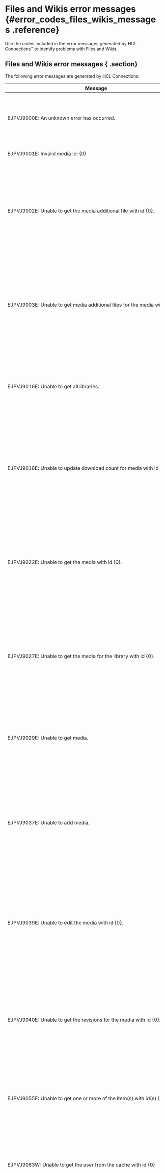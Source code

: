# Files and Wikis error messages {#error_codes_files_wikis_messages .reference}

Use the codes included in the error messages generated by HCL Connections™ to identify problems with Files and Wikis.

## Files and Wikis error messages { .section}

The following error messages are generated by HCL Connections:

|Message|Cause|Solution|
|-------|-----|--------|
|EJPVJ9000E: An unknown error has occurred.|Explanation: An unknown error occurred, and a more detailed error is not available.|User Response: Please report this error to a system administrator and include any details available.|
|EJPVJ9001E: Invalid media id: \{0\}|Explanation: The provided media id is not valid.|User Response: Supply a valid media id.|
|EJPVJ9002E: Unable to get the media additional file with id \{0\}.|Explanation: An error occurred while attempting to get the media additional file with the specified id. The item may no longer exist or not be accessible to the user, or a system error may have occurred.|User Response: Examine the nested exception and determine if action is needed, or if the failure was expected \(the item was removed, not accessible to the user, or a system error occurred\).|
|EJPVJ9003E: Unable to get media additional files for the media with id \{0\}.|Explanation: An error occurred while attempting to get the media additional files for the media with the specified id. The item may no longer exist or not be accessible to the user, or a system error may have occurred.|User Response: Examine the nested exception and determine if action is needed, or if the failure was expected \(the item was removed, not accessible to the user, or a system error occurred\).|
|EJPVJ9016E: Unable to get all libraries.|Explanation: An error occurred while attempting to get all the libraries. This may be due to an underlying system error.|User Response: Examine the nested exception and determine if action is needed, or if failure was expected due to a system error.|
|EJPVJ9018E: Unable to update download count for media with id \{0\}.|Explanation: An error occurred while attempting to update the download count for the media with the specified id. The item may no longer exist or not be accessible to the user, or a system error may have occurred.|User Response: Examine the nested exception and determine if action is needed, or if the failure was expected \(the item was removed, not accessible to the user, or a system error occurred\).|
|EJPVJ9022E: Unable to get the media with id \{0\}.|Explanation: An error occurred while attempting to get the media with the specified id. The item may no longer exist or not be accessible to the user, or a system error may have occurred.|User Response: Examine the nested exception and determine if action is needed, or if the failure was expected \(the item was removed, not accessible to the user, or a system error occurred\).|
|EJPVJ9027E: Unable to get the media for the library with id \{0\}.|Explanation: An error occurred while attempting to get the media for the library with the specified id. The item may no longer exist or not be accessible to the user, or a system error may have occurred.|User Response: Examine the nested exception and determine if action is needed, or if the failure was expected \(the item was removed, not accessible to the user, or a system error occurred\).|
|EJPVJ9029E: Unable to get media.|Explanation: An error occurred while attempting to get the media. This may be due to an underlying system error.|User Response: Examine the nested exception and determine if action is needed, or if failure was expected due to a system error.|
|EJPVJ9037E: Unable to add media.|Explanation: An error occurred while attempting to add the media. The user may not have permission to perform this action, a constraint may be in violation, or a system error may have occurred.|User Response: Examine the nested exception and determine if action is needed, or if the failure was expected \(user was not permitted, a constraint violation occurred, or a system error occurred\).|
|EJPVJ9039E: Unable to edit the media with id \{0\}.|Explanation: An error occurred while attempting to edit the media with the specified id. The user may not have permission to perform this action, a constraint may be in violation, or a system error may have occurred.|User Response: Examine the nested exception and determine if action is needed, or if the failure was expected \(user was not permitted, a constraint violation occurred, or a system error occurred\).|
|EJPVJ9040E: Unable to get the revisions for the media with id \{0\}.|Explanation: An error occurred while attempting to get the revisions for the media with the specified id. The item may no longer exist or not be accessible to the user, or a system error may have occurred.|User Response: Examine the nested exception and determine if action is needed, or if the failure was expected \(the item was removed, not accessible to the user, or a system error occurred\).|
|EJPVJ9055E: Unable to get one or more of the item\(s\) with id\(s\) \{0\}.|Explanation: An error occurred while attempting to get the item\(s\) with the listed id\(s\).|User Response: No action is required, unless the item is expected to exist, in which case the item may need to be located in a backup.|
|EJPVJ9063W: Unable to get the user from the cache with id \{0\}|Explanation: An error occurred while attempting to get the user from the cache with the specified id. A system error may have occurred.|User Response: Examine the nested exception and determine if action is needed, or if the failure was expected \(a system error occurred\).|
|EJPVJ9067E: Unable to get the user with directory id \{0\}.|Explanation: An error occurred while attempting to get the user with the specified directory id. The item may not exist, or a system error may have occurred.|User Response: Examine the nested exception and determine if action is needed, or if the failure was expected \(the item does not exist, or a system error occurred\).|
|EJPVJ9070E: Unable to logon the user with the Java EE principal \{0\}.|Explanation: An error occurred while attempting to logon the user with the specified Java EE principal. The user may not be in the directory, or a system error may have occurred.|User Response: Examine the nested exception and determine if action is needed, or if the failure was expected \(the user is not in the directory, or a system error occurred\).|
|EJPVJ9076E: Unable to get the DynaCache with JNDI name \{0\}.|Explanation: An error occurred while attempting to get the DynaCache instance with the specified JNDI name. It may not be bound, or may not be accessible in this context.|User Response: Verify that the specified DynaCache instance exists, or that the Java EE bindings are correctly specified.|
|EJPVJ9077W: Unable to get information from cache for \{0\} user\(s\).|Explanation: An error occurred while attempting to get users from the cache. The user\(s\) may not be valid, or a system error may have occurred.|User Response: Examine the nested exception and determine if action is needed, or if the failure was expected \(the user\(s\) were not valid, or a system error occurred\).|
|EJPVJ9078W: Unable to get the user with id \{0\}.|Explanation: An error occurred while attempting to get the user with the specified id. The item may not exist, or a system error may have occurred.|User Response: Examine the nested exception and determine if action is needed, or if the failure was expected \(the item does not exist, or a system error occurred\).|
|EJPVJ9080W: Unable to get user\(s\) from cache, as the collection type \{0\} is not supported.|Explanation: An internal error occurred while looking up users from the cache, as the collection type was not recognized.|User Response: Report this error, as it is unexpected.|
|EJPVJ9082W: Unable to get all users, \{0\} were not found.|Explanation: An error occurred while attempting to get users from the cache. The items may not exist, or a system error may have occurred.|User Response: Examine the nested exception and determine if action is needed, or if the failure was expected \(the items do not exist, or a system error occurred\).|
|EJPVJ9098E: Unable to read configuration from directory \{0\}.|Explanation: The configuration directory specified is not readable by the application.|User Response: Ensure that the configuration directory specified exists, and that the user the application server runs at has permission to it.|
|EJPVJ9099I: Loading configuration from directory \{0\}.|Explanation: The application configuration will be loaded from the directory specified.|User Response: No action required, unless a different directory was expected.|
|EJPVJ9100E: Unable to load required configuration branch \{0\}.|Explanation: The specified configuration branch could not be found in the application configuration.|User Response: Ensure that the correct configuration files are in the specified configuration directory.|
|EJPVJ9102E: Unable to construct a connection factory|Explanation: An error occurred while attempting to construct a database connection factory.|User Response: Ensure that the database drivers needed by the specified dialect are on the classpath for the application server.|
|EJPVJ9103E: Unable to request initial context with factory \{0\}.|Explanation: An error occurred while requesting the Java EE initial context with the specified factory.|User Response: Ensure that a supported application server is installed and correctly configured.|
|EJPVJ9104E: Unable to initialize application platform.|Explanation: An error occurred while initializing the platform that this application was built on. No services will be available.|User Response: Examine the nested exception and determine the appropriate action. Often configuration is missing or incorrect, or the install was not properly completed.|
|EJPVJ9106E: Unable to add comment.|Explanation: An error occurred while attempting to add a comment. The user may not have permission to perform this action, a constraint may be in violation, or a system error may have occurred.|User Response: Examine the nested exception and determine if action is needed, or if the failure was expected \(user was not permitted, a constraint violation occurred, or a system error occurred\).|
|EJPVJ9107E: Unable to edit the comment with id \{0\}.|Explanation: An error occurred while attempting to edit the comment with the specified id. The user may not have permission to perform this action, a constraint may be in violation, or a system error may have occurred.|User Response: Examine the nested exception and determine if action is needed, or if the failure was expected \(user was not permitted, a constraint violation occurred, or a system error occurred\).|
|EJPVJ9109E: Unable to get the comment with id \{0\}.|Explanation: An error occurred while attempting to get the comment with the specified id. The item may no longer exist or not be accessible to the user, or a system error may have occurred.|User Response: Examine the nested exception and determine if action is needed, or if the failure was expected \(the item was removed, not accessible to the user, or a system error occurred\).|
|EJPVJ9110E: Unable to get the comments for the item with id \{0\}.|Explanation: An error occurred while attempting to get the comments for the item with the specified id. The item may no longer exist or not be accessible to the user, or a system error may have occurred.|User Response: Examine the nested exception and determine if action is needed, or if the failure was expected \(the item was removed, not accessible to the user, or a system error occurred\).|
|EJPVJ9112E: Unable to get the statistics.|Explanation: An error occurred while attempting to get the statistics. The item may no longer exist or not be accessible to the user, or a system error may have occurred.|User Response: Examine the nested exception and determine if action is needed, or if the failure was expected \(the item was removed, not accessible to the user, or a system error occurred\).|
|EJPVJ9113E: Unable to update statistics data.|Explanation: An error occurred while attempting to update the statistics data. a system error may have occurred.|User Response: Examine the nested exception and determine if action is needed, or if the failure was expect \(a system error occurred\).|
|EJPVJ9114E: Unable to get the statistics between \{0\} and \{1\}.|Explanation: An error occurred while attempting to get the statistics between the specified start and end dates. The items may not be accessible to the user, or a system error may have occurred.|User Response: Examine the nested exception and determine if action is needed, or if the failure was expected \(not accessible to the user, or a system error occurred\).|
|EJPVJ9115E: Unable to get the number of statistics records available.|Explanation: An error occurred while attempting to get the number of statistics records available. The items may not be accessible to the user, or a system error may have occurred.|User Response: Examine the nested exception and determine if action is needed, or if the failure was expected \(not accessible to the user, or a system error occurred\).|
|EJPVJ9123I: The task \{0\} has begun execution at \{1\}.|Explanation: The task with the specified name has begun execution, and will complete momentarily.|User Response: No action is required.|
|EJPVJ9130W: Unable to start transaction, as it has already been started.|Explanation: A transaction start was attempted, but cannot be completed as one is already active.|User Response: Report this error, as this exception should not occur.|
|EJPVJ9131W: Unable to rollback transaction.|Explanation: A transaction was not able to be rolled back, as an underlying system error has occurred.|User Response: Examine the nested exception and determine if action is needed.|
|EJPVJ9144W: Unable to update profile status for user with directory id \{0\}.|Explanation: An error occurred while attempting to update the user with the specified directory id. a system error may have occurred.|User Response: Examine the nested exception and determine if action is needed, or if the failure was expected \(a system error occurred\).|
|EJPVJ9145E: Unable to get user information from directory to do user updates after \{0\} attempts. Further updates will be aborted.|Explanation: Repeated errors occurred when querying the directory during the update user task. This is likely a connectivity or configuration issue, so further updates were aborted.|User Response: Examine the nested exceptions and determine if action is needed, or if the failure was expected \(a system error occurred\). If this exception repeats, users may not be properly updated.|
|EJPVJ9146E: Unable to run WorkItem.|Explanation: An error occurred when attempting to run a work item, which was caused by an internal error.|User Response: Report this error, as it should not occur.|
|EJPVJ9148E: Unable to execute task \{0\}.|Explanation: An error occurred while attempting to execute the specified task. a system error may have occurred.|User Response: Examine the nested exception and determine if action is needed, or if the failure was expected \(a system error occurred\).|
|EJPVJ9150E: Unable to get additional file count for the media with id \{0\}.|Explanation: An error occurred while attempting to get the additional file count for the media with the specified id. The item may no longer exist or not be accessible to the user, or a system error may have occurred.|User Response: Examine the nested exception and determine if action is needed, or if the failure was expected \(the item was removed, not accessible to the user, or a system error occurred\).|
|EJPVJ9153E: Unable to delete the media with id \{0\}.|Explanation: An error occurred while attempting to delete the media with the specified id. The item may no longer exist or not be accessible to the user, or a system error may have occurred.|User Response: Examine the nested exception and determine if action is needed, or if the failure was expected \(the item was removed, not accessible to the user, or a system error occurred\).|
|EJPVJ9154E: Unable to delete the comment with id \{0\}.|Explanation: An error occurred while attempting to delete the comment with the specified id. The item may no longer exist or not be accessible to the user, or a system error may have occurred.|User Response: Examine the nested exception and determine if action is needed, or if the failure was expected \(the item was removed, not accessible to the user, or a system error occurred\).|
|EJPVJ9155E: Unable to perform the action \{1\} on item \{2\} as the user \{0\} does not have permission.|Explanation: An error occurred while attempting to perform the specified action on the specified item as the specified user does not have permission. They might not have ever had permission, or the permission may have been removed.|User Response: No action is required, unless the user should have permission.|
|EJPVJ9157E: Unable to edit email options for the user with id \{0\}.|Explanation: An error occurred while attempting to edit email options for the user with the specified id. The item may no longer exist, or a system error may have occurred.|User Response: Examine the nested exception and determine if action is needed, or if the failure was expected \(the item was removed, or a system error occurred\).|
|EJPVJ9158E: Unable to edit the preferred page size for the user with id \{0\}.|Explanation: An error occurred while attempting to edit the preferred page size for the user with the specified id. The item may no longer exist, or a system error may have occurred.|User Response: Examine the nested exception and determine if action is needed, or if the failure was expected \(the item was removed, or a system error occurred\).|
|EJPVJ9159E: Unable to edit the preferred view size for the user with id \{0\}.|Explanation: An error occurred while attempting to edit the preferred view for the user with the specified id. The item may no longer exist, or a system error may have occurred.|User Response: Examine the nested exception and determine if action is needed, or if the failure was expected \(the item was removed, or a system error occurred\).|
|EJPVJ9160E: Unable to find the item with id \{0\}.|Explanation: The item with the specified id could not be found. It may have never existed or have been deleted.|User Response: No action is required.|
|EJPVJ9161E: Unable to add, edit or delete additional files for the media with the id \{0\}.|Explanation: An error occurred while attempting to add, edit, or delete additional files for the media with the specified id. The item may no longer exist or not be accessible to the user, or a system error may have occurred.|User Response: Examine the nested exception and determine if action is needed, or if the failure was expected \(the item was removed, not accessible to the user, or a system error occurred\).|
|EJPVJ9163E: Unable to get library count.|Explanation: An error occurred while attempting to get the library count. a system error may have occurred.|User Response: Examine the nested exception and determine if action is needed, or if the failure was expected \(a system error occurred\).|
|EJPVJ9164E: Unable to add library.|Explanation: An error occurred while attempting to add a library. The user may not have permission to perform this action, a constraint may be in violation, or a system error may have occurred.|User Response: Examine the nested exception and determine if action is needed, or if the failure was expected \(user was not permitted, a constraint violation occurred, or a system error occurred\).|
|EJPVJ9165E: Unable to edit the library with id \{0\}.|Explanation: An error occurred while attempting to edit the library with the specified id. The user may not have permission to perform this action, a constraint may be in violation, or a system error may have occurred.|User Response: Examine the nested exception and determine if action is needed, or if the failure was expected \(user was not permitted, a constraint violation occurred, or a system error occurred\).|
|EJPVJ9166E: Unable to delete the library with id \{0\}.|Explanation: An error occurred while attempting to delete the library with the specified id. The user may not have permission to perform this action, a constraint may be in violation, or a system error may have occurred.|User Response: Examine the nested exception and determine if action is needed, or if the failure was expected \(user was not permitted, a constraint violation occurred, or a system error occurred\).|
|EJPVJ9169E: Unable to delete revisions older than \{1\} for the media with id \{0\}.|Explanation: An error occurred while attempting to delete the revisions older than the specified number for the media with the specified id. The user may not have permission to perform this action, a constraint may be in violation, or a system error may have occurred.|User Response: Examine the nested exception and determine if action is needed, or if the failure was expected \(user was not permitted, a constraint violation occurred, or a system error occurred\).|
|EJPVJ9170E: Unable to get the media revision with the id \{0\}.|Explanation: An error occurred while attempting to get media revision with the specified id. The item may no longer exist or not be accessible to the user, or a system error may have occurred.|User Response: Examine the nested exception and determine if action is needed, or if the failure was expected \(the item was removed, not accessible to the user, or a system error occurred\).|
|EJPVJ9178E: Unable to add a share for the media with id \{0\}.|Explanation: An error occurred while attempting to add a share for the media with the specified id. The user may not have permission to perform this action, a constraint may be in violation, or a system error may have occurred.|User Response: Examine the nested exception and determine if action is needed, or if the failure was expected \(user was not permitted, a constraint violation occurred, or a system error occurred\).|
|EJPVJ9179E: Unable to delete all the shares for the media with id \{0\} to the user with id \{1\}.|Explanation: An error occurred while attempting to delete all the shares for the media with the specified id for the specified user id. The user may not have permission to perform this action, a constraint may be in violation, or a system error may have occurred.|User Response: Examine the nested exception and determine if action is needed, or if the failure was expected \(user was not permitted, a constraint violation occurred, or a system error occurred\).|
|EJPVJ9180E: Unable to delete all the shares for the media with the id \{0\}.|Explanation: An error occurred while attempting to delete all the shares for the media with the specified id. The user may not have permission to perform this action, a constraint may be in violation, or a system error may have occurred.|User Response: Examine the nested exception and determine if action is needed, or if the failure was expected \(user was not permitted, a constraint violation occurred, or a system error occurred\).|
|EJPVJ9181E: Unable to edit the permission to view for all the shares for the media with id \{0\} to the user \{1\}.|Explanation: An error occurred while attempting to edit the permission to view for all the shared for the media with the specified id for the specified user id. The user may not have permission to perform this action, a constraint may be in violation, or a system error may have occurred.|User Response: Examine the nested exception and determine if action is needed, or if the failure was expected \(user was not permitted, a constraint violation occurred, or a system error occurred\).|
|EJPVJ9182E: Unable to get the users the media with id \{0\} was shared with.|Explanation: An error occurred while attempting to get the users the media with the specified id was shared with. The item may no longer exist or not be accessible to the user, or a system error may have occurred.|User Response: Examine the nested exception and determine if action is needed, or if the failure was expected \(the item was removed, not accessible to the user, or a system error occurred\).|
|EJPVJ9183E: Unable to get the share graph for the media with id \{0\}.|Explanation: An error occurred while attempting to get the share graph for the media with the specified id. The item may no longer exist or not be accessible to the user, or a system error may have occurred.|User Response: Examine the nested exception and determine if action is needed, or if the failure was expected \(the item was removed, not accessible to the user, or a system error occurred\).|
|EJPVJ9184E: Unable to get the share involvement for the media with id \{0\}.|Explanation: An error occurred while attempting to get the share involvement for the media with the specified id. The item may no longer exist or not be accessible to the user, or a system error may have occurred.|User Response: Examine the nested exception and determine if action is needed, or if the failure was expected \(the item was removed, not accessible to the user, or a system error occurred\).|
|EJPVJ9185E: Unable to get the media share with the group id \{0\}.|Explanation: An error occurred while attempting to get the media share with the specified group id. The item may no longer exist or not be accessible to the user, or a system error may have occurred.|User Response: Examine the nested exception and determine if action is needed, or if the failure was expected \(the item was removed, not accessible to the user, or a system error occurred\).|
|EJPVJ9186E: Unable to get the media shared with this user.|Explanation: An error occurred while attempting to get the media shared with this user. The item may no longer exist or not be accessible to the user, or a system error may have occurred.|User Response: Examine the nested exception and determine if action is needed, or if the failure was expected \(the item was removed, not accessible to the user, or a system error occurred\).|
|EJPVJ9187E: Unable to get the count of media shared with this user.|Explanation: An error occurred while attempting to get the count of media shared with this user. The item may no longer exist or not be accessible to the user, or a system error may have occurred.|User Response: Examine the nested exception and determine if action is needed, or if the failure was expected \(the item was removed, not accessible to the user, or a system error occurred\).|
|EJPVJ9188E: Unable to get the media shared by this user.|Explanation: An error occurred while attempting to get the media shared by this user. The item may no longer exist or not be accessible to the user, or a system error may have occurred.|User Response: Examine the nested exception and determine if action is needed, or if the failure was expected \(the item was removed, not accessible to the user, or a system error occurred\).|
|EJPVJ9189E: Unable to get the count of media shared by this user.|Explanation: An error occurred while attempting to get the count of media shared by this user. The item may no longer exist or not be accessible to the user, or a system error may have occurred.|User Response: Examine the nested exception and determine if action is needed, or if the failure was expected \(the item was removed, not accessible to the user, or a system error occurred\).|
|EJPVJ9190E: Unable to add a media notification.|Explanation: An error occurred while attempting to add a media notification. The user may not have permission to perform this action, a constraint may be in violation, or a system error may have occurred.|User Response: Examine the nested exception and determine if action is needed, or if the failure was expected \(user was not permitted, a constraint violation occurred, or a system error occurred\).|
|EJPVJ9191E: Unable to process the request to the following interface, not enough details provided for source \{0\}, type \{1\}, user \{2\}.|Explanation: An error occurred while attempting to follow an item. The item or user are not specified or can not be found, or a system error may have occurred.|User Response: Examine the nested exception and determine if action is needed, or if the failure was expected \(user was not permitted, a constraint violation occurred, or a system error occurred\).|
|EJPVJ9192E: An unexpected error occured for source \{0\}, id \{1\}, user \{2\}.|Explanation: An unexpected error occurred while processing a following command. The item may no longer exist or not be accessible to the user, or a system error may have occurred.|User Response: Examine the nested exception and determine if action is needed, or if the failure was expected \(user was not permitted, a constraint violation occurred, or a system error occurred\).|
|EJPVJ9193E: Unable to delete the notification for this user and the media with id \{0\}.|Explanation: An error occurred while attempting to delete the notification for this user and the media with the specified id. The item may no longer exist or not be accessible to the user, or a system error may have occurred.|User Response: Examine the nested exception and determine if action is needed, or if the failure was expected \(the item was removed, not accessible to the user, or a system error occurred\).|
|EJPVJ9196E: Unable to get the count of the notifications for the media with id \{0\}.|Explanation: An error occurred while attempting to get the count of the notifications for the media with the specified id. The item may no longer exist or not be accessible to the user, or a system error may have occurred.|User Response: Examine the nested exception and determine if action is needed, or if the failure was expected \(the item was removed, not accessible to the user, or a system error occurred\).|
|EJPVJ9197E: Unable to get the notifications for the media with id \{0\}.|Explanation: An error occurred while attempting to get the notifications for the media with the specified id. The item may no longer exist or not be accessible to the user, or a system error may have occurred.|User Response: Examine the nested exception and determine if action is needed, or if the failure was expected \(the item was removed, not accessible to the user, or a system error occurred\).|
|EJPVJ9198E: Unable to get existing tag entries by tag names.|Explanation: An error occurred while attempting to get the existing tag entries by tag names. a system error may have occurred.|User Response: Examine the nested exception and determine if action is needed, or if the failure is expected \(a system error occurred\).|
|EJPVJ9200E: Unable to add new tag entries.|Explanation: An error occurred while attempting to add new tag entries. a system error may have occurred.|User Response: Examine the nested exception and determine if action is needed, or if the failure is expected \(a system error occurred\).|
|EJPVJ9201E: Unable to get the tag ids to add for the item with id \{0\}.|Explanation: An error occurred while attempting to get the tag ids to add for the item with the specified id. The item may no longer exist, or a system error may have occurred.|User Response: Examine the nested exception and determine if action is needed, or if the failure was expected \(the item was removed, or a system error occurred\).|
|EJPVJ9202E: Unable to add tags for the item with id \{0\} and type \{1\}.|Explanation: An error occurred while attempting to add tags for the item with the specified id and type. The user may not have permission to perform this action, a constraint may be in violation, or a system error may have occurred.|User Response: Examine the nested exception and determine if action is needed, or if the failure was expected \(user was not permitted, a constraint violation occurred, or a system error occurred\).|
|EJPVJ9204E: Unable to delete the tags \{0\} for the item with id \{1\}.|Explanation: An error occurred while attempting to delete the specified tags from the item with the specified id. The user may not have permission to perform this action, a constraint may be in violation, or a system error may have occurred.|User Response: Examine the nested exception and determine if action is needed, or if the failure was expected \(user was not permitted, a constraint violation occurred, or a system error occurred\).|
|EJPVJ9205E: Unable to get the media tags for the library with the id \{0\}.|Explanation: An error occurred while attempting to get the media tags for the library with the specified id. The item may no longer exist or not be accessible to the user, or a system error may have occurred.|User Response: Examine the nested exception and determine if action is needed, or if the failure was expected \(the item was removed, not accessible to the user, or a system error occurred\).|
|EJPVJ9206E: Unable to get the tags for the item with id \{0\}.|Explanation: An error occurred while attempting to get the tags for the item with the specified id. The item may no longer exist or not be accessible to the user, or a system error may have occurred.|User Response: Examine the nested exception and determine if action is needed, or if the failure was expected \(the item was removed, not accessible to the user, or a system error occurred\).|
|EJPVJ9207E: Unable to add a policy.|Explanation: An error occurred while attempting to add a policy. The user may not have permission to perform this action, a constraint may be in violation, or a system error may have occurred.|User Response: Examine the nested exception and determine if action is needed, or if the failure was expected \(user was not permitted, a constraint violation occurred, or a system error occurred\).|
|EJPVJ9208E: Unable to edit the policy with id \{0\}.|Explanation: An error occurred while attempting to edit the policy with the specified id. The user may not have permission to perform this action, a constraint may be in violation, or a system error may have occurred.|User Response: Examine the nested exception and determine if action is needed, or if the failure was expected \(user was not permitted, a constraint violation occurred, or a system error occurred\).|
|EJPVJ9209E: Unable to delete the policy with id \{0\}.|Explanation: An error occurred while attempting to delete the policy with the specified id. The user may not have permission to perform this action, the policy may be a default policy or in use, or a system error may have occurred.|User Response: Examine the nested exception and determine if action is needed, or if the failure was expected \(user was not permitted, the policy is a default policy or in use, or a system error occurred\).|
|EJPVJ9210E: Unable to get the policy with the id \{0\}.|Explanation: An error occurred while attempting to get the policy with the specified id. The item may no longer exist or not be accessible to the user, or a system error may have occurred.|User Response: Examine the nested exception and determine if action is needed, or if the failure was expected \(the item was removed, not accessible to the user, or a system error occurred\).|
|EJPVJ9211E: Unable to get all policies.|Explanation: An error occurred while attempting to get all the policies. The item may not be accessible to the user, or a system error may have occurred.|User Response: Examine the nested exception and determine if action is needed, or if the failure was expected \(the item is not accessible to the user, or a system error occurred\).|
|EJPVJ9212E: Unable to add data to the library with id \{0\}.|Explanation: An error occurred while attempting to add data to the library with the specified id. The maximum size of the policy in use may have been met, or a system error may have occurred.|User Response: Examine the nested exception and determine if action is needed, or if the failure was expected \(the maximum size of the policy has been met, or a system error occurred\).|
|EJPVJ9214E: Unable to get the count of policies.|Explanation: An error occurred while attempting to get the count of policies. a system error may have occurred.|User Response: Examine the nested exception and determine if action is needed, or if the failure was expected \(a system error occurred\).|
|EJPVJ9220E: Unable to get the media with the label \{0\} in the library with id \{1\}.|Explanation: An error occurred while attempting to get the media with the specified label in the library with the specified id. The item may no longer exist or not be accessible to the user, or a system error may have occurred.|User Response: Examine the nested exception and determine if action is needed, or if the failure was expected \(the item was removed, not accessible to the user, or a system error occurred\).|
|EJPVJ9221E: Unable to get the count for media in the library with the id \{0\}.|Explanation: An error occurred while attempting to get the count for media in the library with the specified id. The item may no longer exist or not be accessible to the user, or a system error may have occurred.|User Response: Examine the nested exception and determine if action is needed, or if the failure was expected \(the item was removed, not accessible to the user, or a system error occurred\).|
|EJPVJ9222E: Unable to get the additional file with the label \{0\} for the media with id \{1\}.|Explanation: An error occurred while attempting to get the additional file with the specified label for the media with the specified id. The item may no longer exist or not be accessible to the user, or a system error may have occurred.|User Response: Examine the nested exception and determine if action is needed, or if the failure was expected \(the item was removed, not accessible to the user, or a system error occurred\).|
|EJPVJ9223E: Unable to add a recommendation for the item with id \{0\}.|Explanation: An error occurred while attempting to add a recommendation for the item with the specified id. The user may not have permission to perform this action, a constraint may be in violation, or a system error may have occurred.|User Response: Examine the nested exception and determine if action is needed, or if the failure was expected \(user was not permitted, a constraint violation occurred, or a system error occurred\).|
|EJPVJ9224E: Unable to delete the recommendation with the id \{0\}.|Explanation: An error occurred while attempting to delete the recommendation with the specified id. The user may not have permission to perform this action, a constraint may be in violation, or a system error may have occurred.|User Response: Examine the nested exception and determine if action is needed, or if the failure was expected \(user was not permitted, a constraint violation occurred, or a system error occurred\).|
|EJPVJ9225E: Unable to get the recommendations for the media with id \{0\}.|Explanation: An error occurred while attempting to get the recommendations for the media with the specified id. The item may no longer exist or not be accessible to the user, or a system error may have occurred.|User Response: Examine the nested exception and determine if action is needed, or if the failure was expected \(the item was removed, not accessible to the user, or a system error occurred\).|
|EJPVJ9226E: Unable to get the count for the recommendations for the media with id \{0\}.|Explanation: An error occurred while attempting to get the count for the recommendations for the media with the specified id. The item may no longer exist or not be accessible to the user, or a system error may have occurred.|User Response: Examine the nested exception and determine if action is needed, or if the failure was expected \(the item was removed, not accessible to the user, or a system error occurred\).|
|EJPVJ9227E: Unable to get the recommendations for the user with id \{0\} across the libraries with ids \{1\}.|Explanation: An error occurred while attempting to get the recommendations for the user with the specified id within the specified set of library ids. The items may not be accessible to the user, or a system error may have occurred.|User Response: Examine the nested exception and determine if action is needed, or if the failure was expected \(the items were not accessible to the user, or a system error occurred\).|
|EJPVJ9229E: Unable to get the recommendation status for the user with the id \{1\} for the media with the id \{0\}.|Explanation: An error occurred while attempting to get the recommendation status for the user with the specified id for the media with the specified id. The item may no longer exist or not be accessible to the user, or a system error may have occurred.|User Response: Examine the nested exception and determine if action is needed, or if the failure was expected \(the item was removed, not accessible to the user, or a system error occurred\).|
|EJPVJ9230E: Unable to get the revision with the number \{0\} for the media with id \{1\}.|Explanation: An error occurred while attempting to get the revision with the specified number for the media with the specified id. The item may no longer exist or not be accessible to the user, or a system error may have occurred.|User Response: Examine the nested exception and determine if action is needed, or if the failure was expected \(the item was removed, not accessible to the user, or a system error occurred\).|
|EJPVJ9237E: Unable to get the notification for this user for the media with id \{0\}.|Explanation: An error occurred while attempting to get the notification for this user for the media with the specified id. The item may no longer exist or not be accessible to the user, or a system error may have occurred.|User Response: Examine the nested exception and determine if action is needed, or if the failure was expected \(the item was removed, not accessible to the user, or a system error occurred\).|
|EJPVJ9238E: Unable to send a notification of type \{0\} to the user\(s\) \{1\}.|Explanation: An error occurred while attempting to send the notification of the specified type to the specified users. a system error may have occurred, possibly caused by a notification configuration error.|User Response: Examine the nested exception and determine if action is needed, or if the failure was expected \(a system error occurred\).|
|EJPVJ9240E: Unable to get the tags across the specified scope.|Explanation: An error occurred while attempting to get the tags across the specified scope. a system error may have occurred.|User Response: Examine the nested exception and determine if action is needed, or if the failure was expected \(a system error occurred\).|
|EJPVJ9242E: Unable to get the media tag count for the library with the id \{0\}.|Explanation: An error occurred while attempting to get the media tag count for the library with the specified id. The item may no longer exist or not be accessible to the user, or a system error may have occurred.|User Response: Examine the nested exception and determine if action is needed, or if the failure was expected \(the item was removed, not accessible to the user, or a system error occurred\).|
|EJPVJ9243E: Unable to get tag count for the specified scope.|Explanation: An error occurred while attempting to get the tag count for the specified scope. The item may no longer exist or not be accessible to the user, or a system error may have occurred.|User Response: Examine the nested exception and determine if action is needed, or if the failure was expected \(the item was removed, not accessible to the user, or a system error occurred\).|
|EJPVJ9244E: Unable to get the users with the ids \{0\}.|Explanation: An error occurred while attempting to get the users with the specified ids. a system error may have occurred.|User Response: Examine the nested exception and determine if action is needed, or if the failure was expected \(a system error occurred\).|
|EJPVJ9245E: Unable to publish the media draft with the id \{0\}.|Explanation: An error occurred while attempting to publish the media draft with the specified id. The user may not have permission to perform this action, a constraint may be in violation, or a system error may have occurred.|User Response: Examine the nested exception and determine if action is needed, or if the failure was expected \(user was not permitted, a constraint violation occurred, or a system error occurred\).|
|EJPVJ9246E: Unable to query the directory service by field \{0\} for \{1\}.|Explanation: An error occurred while attempting to query the directory service by the specified field for the specified value. a system error may have occurred.|User Response: Examine the nested exception and determine if action is needed, or if the failure was expected \(a system error occurred\).|
|EJPVJ9257E: Unable to add a user with directory id \{0\}.|Explanation: An error occurred while attempting to add a user with the specified directory id. A constraint may be in violation, or a system error may have occurred.|User Response: Examine the nested exception and determine if action is needed, or if the failure was expected \(a constraint violation occurred, or a system error occurred\).|
|EJPVJ9258E: Unable to create, read, or write to the content storage directory \{0\}.|Explanation: An error occurred while attempting to initialize the content storage directory. If located, it could not be read from or written to, or if not present it could not be created.|User Response: Examine the nested exception and ensure the storage directory specified in the configuration file is correct. Ensure that the user the application server runs as has full permissions on the directory.|
|EJPVJ9259I: The content storage directory was initialized successfully and is set to \{0\}.|Explanation: The specified directory will be used as the root folder for binary data storage. At initialization time, the root directory was both readable and writable.|User Response: No action is required.|
|EJPVJ9260E: Unable to delete the expired search deletion history for Additional Files.|Explanation: An error occurred while attempting to delete the expired search deletion history for Additional Files. a system error may have occurred.|User Response: Examine the nested exception and determine if action is needed, or if the failure was expected \(a system error occurred\).|
|EJPVJ9261E: Unable to delete the expired search deletion history.|Explanation: An error occurred while attempting to delete the expired search deletion history. a system error may have occurred.|User Response: Examine the nested exception and determine if action is needed, or if the failure was expected \(a system error occurred\).|
|EJPVJ9262E: Unable to get access control information for media on the seedlist.|Explanation: An error occurred while attempting to get the access control information for media on the seedlist. a system error may have occurred.|User Response: Examine the nested exception and determine if action is needed, or if the failure was expected \(a system error occurred\).|
|EJPVJ9263E: Unable to get the media for the seedlist.|Explanation: An error occurred while attempting to get the media for the seedlist. a system error may have occurred.|User Response: Examine the nested exception and determine if action is needed, or if the failure was expected \(a system error occurred\).|
|EJPVJ9264E: Unable to get the updated media for the seedlist.|Explanation: An error occurred while attempting to get the updated media for the seedlist. a system error may have occurred.|User Response: Examine the nested exception and determine if action is needed, or if the failure was expected \(a system error occurred\).|
|EJPVJ9265E: Unable to get additional media data for the seedlist.|Explanation: An error occurred while attempting to get additional media data for the seedlist. a system error may have occurred.|User Response: Examine the nested exception and determine if action is needed, or if the failure was expected \(a system error occurred\).|
|EJPVJ9266E: Unable to set the user name and display link for the seedlist.|Explanation: An error occurred while attempting to set the user name and display link for the seedlist. a system error may have occurred.|User Response: Examine the nested exception and determine if action is needed, or if the failure was expected \(a system error occurred\).|
|EJPVJ9268E: Unable to get the range of available statistics.|Explanation: An error occurred while attempting to get the range of available statistics. a system error may have occurred.|User Response: Examine the nested exception and determine if action is needed, or if the failure was expected \(a system error occurred\).|
|EJPVJ9270E: Unable to get the tags for the media for the seedlist.|Explanation: An error occurred while attempting to get the tags for the media for the seedlist. a system error may have occurred.|User Response: Examine the nested exception and determine if action is needed, or if the failure was expected \(a system error occurred\).|
|EJPVJ9271E: Unable to get the users with the directory ids \{0\}.|Explanation: An error occurred while attempting to get the users with the specified directory ids. a system error may have occurred.|User Response: Examine the nested exception and determine if action is needed, or if the failure was expected \(a system error occurred\).|
|EJPVJ9272E: Unable to get the groups with the directory ids \{0\}.|Explanation: An error occurred while attempting to get the groups with the specified directory ids. a system error may have occurred.|User Response: Examine the nested exception and determine if action is needed, or if the failure was expected \(a system error occurred\).|
|EJPVJ9273E: Unable to get the group with the directory id \{0\}.|Explanation: An error occurred while attempting to get the group with the specified directory id. a system error may have occurred.|User Response: Examine the nested exception and determine if action is needed, or if the failure was expected \(a system error occurred\).|
|EJPVJ9275E: Unable to add a group with the directory id \{0\}.|Explanation: An error occurred while attempting to add the group with the specified directory id. A constraint may be in violation, or a system error may have occurred.|User Response: Examine the nested exception and determine if action is needed, or if the failure was expected \(a constraint violation occurred, or a system error occurred\).|
|EJPVJ9277E: Unable to get the expired groups to update for the update group task.|Explanation: An error occurred while attempting to get the expired groups to update for the update group task. a system error may have occurred.|User Response: Examine the nested exception and determine if action is needed, or if the failure was expected \(a system error occurred\). If this error persists, group names may not be properly updated.|
|EJPVJ9278I: Updating \{0\} group entries.|Explanation: The update group task is about to update the names and state for the specified number of groups, which will make that many directory calls and database updates.|User Response: No action is required.|
|EJPVJ9281W: Unable to edit the group with the id \{0\} during the group update task.|Explanation: An error occurred while attempting to edit the group with the specified id during the group update task. a system error may have occurred.|User Response: Examine the nested exception and determine if action is needed, or if the failure was expected \(a system error occurred\).|
|EJPVJ9282E: Unable to get group information from directory to do group updates after \{0\} attempts. Further updates will be aborted.|Explanation: Repeated errors occurred when querying the directory during the update group task. This is likely a connectivity or configuration issue, so further updates were aborted.|User Response: Examine the nested exceptions and determine if action is needed, or if the failure was expected \(a system error occurred\). If this exception repeats, groups may not be properly updated.|
|EJPVJ9284E: Unable to get the groups from the directory for the user with directory id \{0\}.|Explanation: An error occurred while attempting to get the groups from the directory for the user with the specified directory id. a system error may have occurred.|User Response: Examine the nested exception and determine if action is needed, or if the failure was expected \(a system error occurred\).|
|EJPVJ9285E: Unable to get the groups for the user with the id \{0\}.|Explanation: An error occurred while attempting to get the groups for the user with the specified id. a system error may have occurred.|User Response: Examine the nested exception and determine if action is needed, or if the failure was expected \(a system error occurred\).|
|EJPVJ9286E: Unable to synchronize the groups for the user with the id \{0\}.|Explanation: An error occurred while attempting to synchronize the groups for the user with the specified id. a system error may have occurred.|User Response: Examine the nested exception and determine if action is needed, or if the failure was expected \(a system error occurred\).|
|EJPVJ9288E: Unable to get the role assignments for the library with the id \{0\}.|Explanation: An error occurred while attempting to get the role assignments for the library with the specified id. The item may no longer exist or not be accessible to the user, or a system error may have occurred.|User Response: Examine the nested exception and determine if action is needed, or if the failure was expected \(the item was removed, not accessible to the user, or a system error occurred\).|
|EJPVJ9289E: Unable to assign a role for the library with id \{0\} to the user with the id \{1\}.|Explanation: An error occurred while attempting to assign a role for the library with the specified id to the user with the specified id. The item may no longer exist or not be accessible to the user, or a system error may have occurred.|User Response: Examine the nested exception and determine if action is needed, or if the failure was expected \(the item was removed, not accessible to the user, or a system error occurred\).|
|EJPVJ9290E: Unable to assign a role for the library with id \{0\} to the group with the id \{1\}.|Explanation: An error occurred while attempting to assign a role for the library with the specified id to the group with the specified id. The item may no longer exist or not be accessible to the user, or a system error may have occurred.|User Response: Examine the nested exception and determine if action is needed, or if the failure was expected \(the item was removed, not accessible to the user, or a system error occurred\).|
|EJPVJ9291E: Unable to assign roles for the library.|Explanation: An error occurred while attempting to assign roles for the library. The item may no longer exist or not be accessible to the user, or a system error may have occurred.|User Response: Examine the nested exception and determine if action is needed, or if the failure was expected \(the item was removed, not accessible to the user, or a system error occurred\).|
|EJPVJ9292E: Unable to delete the role for the library with id \{0\} to the user with the id \{1\}.|Explanation: An error occurred while attempting to delete the role for the library with the specified id to the user with the specified id. The item may no longer exist or not be accessible to the user, or a system error may have occurred.|User Response: Examine the nested exception and determine if action is needed, or if the failure was expected \(the item was removed, not accessible to the user, or a system error occurred\).|
|EJPVJ9293E: Unable to delete the role for the library with id \{0\} to the group with the id \{1\}.|Explanation: An error occurred while attempting to delete the role for the library with the specified id to the group with the specified id. The item may no longer exist or not be accessible to the user, or a system error may have occurred.|User Response: Examine the nested exception and determine if action is needed, or if the failure was expected \(the item was removed, not accessible to the user, or a system error occurred\).|
|EJPVJ9298E: Unable to get the library with the id \{0\}.|Explanation: An error occurred while attempting to get the library with the specified id. The item may no longer exist or not be accessible to the user, or a system error may have occurred.|User Response: Examine the nested exception and determine if action is needed, or if the failure was expected \(the item was removed, not accessible to the user, or a system error occurred\).|
|EJPVJ9299E: Unable to get library with the label \{0\} and the type \{1\}.|Explanation: An error occurred while attempting to get the library with the specified label and of the specified type. The item may no longer exist or not be accessible to the user, or a system error may have occurred.|User Response: Examine the nested exception and determine if action is needed, or if the failure was expected \(the item was removed, not accessible to the user, or a system error occurred\).|
|EJPVJ9305E: Unable to get the drafts for the media with id \{0\} which the user with the id \{1\} can view.|Explanation: An error occurred while attempting to get the drafts for the media with the specified id which the user with the specified id can view. The item may no longer exist or not be accessible to the user, or a system error may have occurred.|User Response: Examine the nested exception and determine if action is needed, or if the failure was expected \(the item was removed, not accessible to the user, or a system error occurred\).|
|EJPVJ9306E: Unable to get the media drafts that the user with the id \{0\} can view.|Explanation: An error occurred while attempting to get the drafts that the user with the specified id can view. The item may no longer exist or not be accessible to the user, or a system error may have occurred.|User Response: Examine the nested exception and determine if action is needed, or if the failure was expected \(a system error occurred\).|
|EJPVJ9307E: Unable to get the count of the drafts for the media with id \{0\} which the user with the id \{1\} can view.|Explanation: An error occurred while attempting to get the count of the drafts for the media with the specified id which the user with the specified id can view. The item may no longer exist or not be accessible to the user, or a system error may have occurred.|User Response: Examine the nested exception and determine if action is needed, or if the failure was expected \(the item was removed, not accessible to the user, or a system error occurred\).|
|EJPVJ9308E: Unable to get the count of the media drafts that the user with the id \{0\} can view.|Explanation: An error occurred while attempting to get the count of the drafts that the user with the specified id can view. The item may no longer exist or not be accessible to the user, or a system error may have occurred.|User Response: Examine the nested exception and determine if action is needed, or if the failure was expected \(a system error occurred\).|
|EJPVJ9309E: Unable to get the total size of the additional file drafts.|Explanation: An error occurred while attempting to get the total size of the additional file drafts. The items may no longer exist or not be accessible to the user, or a system error may have occurred.|User Response: Examine the nested exception and determine if action is needed, or if the failure was expected \(the items were removed, not accessible to the user, or a system error occurred\).|
|EJPVJ9310E: Unable to add a media draft.|Explanation: An error occurred while attempting to add a media draft. The user may not have permission to perform this action, a constraint may be in violation, or a system error may have occurred.|User Response: Examine the nested exception and determine if action is needed, or if the failure was expected \(user was not permitted, a constraint violation occurred, or a system error occurred\).|
|EJPVJ9311E: Unable to edit the media draft with the id \{0\}.|Explanation: An error occurred while attempting to edit the media draft with the specified id. The user may not have permission to perform this action, a constraint may be in violation, or a system error may have occurred.|User Response: Examine the nested exception and determine if action is needed, or if the failure was expected \(user was not permitted, a constraint violation occurred, or a system error occurred\).|
|EJPVJ9312E: Unable to delete the media draft with the id \{0\}.|Explanation: An error occurred while attempting to delete the media draft with the specified id. The user may not have permission to perform this action, a constraint may be in violation, or a system error may have occurred.|User Response: Examine the nested exception and determine if action is needed, or if the failure was expected \(user was not permitted, a constraint violation occurred, or a system error occurred\).|
|EJPVJ9313E: Unable to get the media drafts created by the user with the id \{0\} for the media with the id \{1\}.|Explanation: An error occurred while attempting to get the media drafts created by the user with the specified id for the media with the specified id. a system error may have occurred.|User Response: Examine the nested exception and determine if action is needed, or if the failure was expected \(a system error occurred\).|
|EJPVJ9314E: Unable to get the media draft with the id \{0\}.|Explanation: An error occurred while attempting to get the media draft with the specified id. The item may no longer exist or not be accessible to the user, or a system error may have occurred.|User Response: Examine the nested exception and determine if action is needed, or if the failure was expected \(the item was removed, not accessible to the user, or a system error occurred\).|
|EJPVJ9315E: Unable to add the additional file drafts for the media draft with the id \{0\}.|Explanation: An error occurred while attempting to add the additional file drafts for the media draft with the specified id. The user may not have permission to perform this action, a constraint may be in violation, or a system error may have occurred.|User Response: Examine the nested exception and determine if action is needed, or if the failure was expected \(user was not permitted, a constraint violation occurred, or a system error occurred\).|
|EJPVJ9316E: Unable to delete the additional file drafts for the media draft with the id \{0\}.|Explanation: An error occurred while attempting to delete the additional file drafts for the media draft with the specified id. The user may not have permission to perform this action, a constraint may be in violation, or a system error may have occurred.|User Response: Examine the nested exception and determine if action is needed, or if the failure was expected \(user was not permitted, a constraint violation occurred, or a system error occurred\).|
|EJPVJ9317E: Unable to edit the additional file drafts for the media draft with the id \{0\}.|Explanation: An error occurred while attempting to edit the additional file drafts for the media draft with the specified id. The user may not have permission to perform this action, a constraint may be in violation, or a system error may have occurred.|User Response: Examine the nested exception and determine if action is needed, or if the failure was expected \(user was not permitted, a constraint violation occurred, or a system error occurred\).|
|EJPVJ9318E: Unable to get the additional file draft with the id \{0\}.|Explanation: An error occurred while attempting to get the additional file draft with the specified id. The item may no longer exist or not be accessible to the user, or a system error may have occurred.|User Response: Examine the nested exception and determine if action is needed, or if the failure was expected \(the item was removed, not accessible to the user, or a system error occurred\).|
|EJPVJ9319E: Unable to get the additional file draft with the label \{0\} for the media draft with the id \{1\}.|Explanation: An error occurred while attempting to get the additional file draft with the specified label for the media draft with the specified id. The item may no longer exist or not be accessible to the user, or a system error may have occurred.|User Response: Examine the nested exception and determine if action is needed, or if the failure was expected \(the item was removed, not accessible to the user, or a system error occurred\).|
|EJPVJ9320E: Unable to get the additional file drafts for the media draft with the id \{0\}.|Explanation: An error occurred while attempting to get the additional file drafts for the media draft with the specified id. The item may no longer exist or not be accessible to the user, or a system error may have occurred.|User Response: Examine the nested exception and determine if action is needed, or if the failure was expected \(the item was removed, not accessible to the user, or a system error occurred\).|
|EJPVJ9321E: Unable to get the additional file drafts for the media draft with the id \{0\}.|Explanation: An error occurred while attempting to get the additional file drafts for the media draft with the specified id. The item may no longer exist or not be accessible to the user, or a system error may have occurred.|User Response: Examine the nested exception and determine if action is needed, or if the failure was expected \(the item was removed, not accessible to the user, or a system error occurred\).|
|EJPVJ9322E: Unable to get the permissions for the user with id \{0\} for the media draft with the id \{1\}.|Explanation: An error occurred while attempting to get the permissions for the user with the specified id for the media draft with the specified id. The item may no longer exist or not be accessible to the user, or a system error may have occurred.|User Response: Examine the nested exception and determine if action is needed, or if the failure was expected \(the item was removed, not accessible to the user, or a system error occurred\).|
|EJPVJ9324E: Unable to get the Community with the directory id \{0\}.|Explanation: An error occurred while attempting to get the community with the specified directory id. The item may no longer exist or not be accessible to the user, or a system error may have occurred.|User Response: Examine the nested exception and determine if action is needed, or if the failure was expected \(the item was removed, not accessible to the user, or a system error occurred\).|
|EJPVJ9325E: Unable to synchronize the Communities for the user with the id \{0\}.|Explanation: An error occurred while attempting to synchronize the Communities for the user with the specified id. The user may not have permission to perform this action, a constraint may be in violation, or a system error may have occurred.|User Response: Examine the nested exception and determine if action is needed, or if the failure was expected \(user was not permitted, a constraint violation occurred, or a system error occurred\).|
|EJPVJ9326W: Unable to synchronize the Communities for the user with id \{0\} because the remote service was not available.|Explanation: An error occurred while attempting to synchronize the Communities for the user with the specified id. The Communities service was not reachable.|User Response: Examine the nested exception and determine if action is needed, or if the failure was expected \(the Communities server is being maintained\).|
|EJPVJ9327W: Unable to synchronize the groups for the user with id \{0\} because the remote service was not available.|Explanation: An error occurred while attempting to synchronize the groups for the user with the specified id. The LDAP service was not reachable.|User Response: Examine the nested exception and determine if action is needed, or if the failure was expected \(the LDAP server is being maintained\).|
|EJPVJ9340E: The required file identified by id \{0\} \(referenced in table \{1\} column \{2\}\) was not found at \{3\}.|Explanation: A file referenced in the database by the specified id \(from the specified table and column\) was not found at the specified location. This error will occur when a referenced file is missing from the file system.|User Response: Restore previous back-ups to locate the file, or remove the referencing item.|
|EJPVJ9341E: The data integrity check failed and the database and file system are not consistent. \{0\} required files were not found or differ in expected size.|Explanation: The data integrity check could not be completed as files were missing or differ in expected size.|User Response: Restore previous back-ups to locate the file, or remove the referencing item.|
|EJPVJ9342I: An unused file was found at \{0\}. It will be moved to \{1\}.|Explanation: The specified file was not referenced in the database and can be removed.|User Response: No action is required, but you may want to keep the unused files for future restoration.|
|EJPVJ9343I: The data integrity check succeeded and the database and file system are consistent. \{0\} unused file\(s\) were moved to \{1\}.|Explanation: The data integrity check completed successfully, potentially with unused files moved out of the content directory.|User Response: No action is required, but you may want to keep the unused files for future restoration.|
|EJPVJ9344E: The data integrity check failed and the database and file system are not consistent.|Explanation: An error occurred while attempting to complete the data integrity check. a system error may have occurred.|User Response: Examine the nested exception and determine what action is needed.|
|EJPVJ9345W: An unused file was found at \{0\} but this is not a valid file path for data.|Explanation: The specified file was found in the data directory, but does not correspond to the format used by the application to store data on disk.|User Response: Examine the file and ensure that no other applications are writing to the content directory.|
|EJPVJ9346E: Unable to assign the policy with the id \{0\} to the library with the id \{1\}.|Explanation: An error occurred while attempting to assign the policy with the specified id to the library with the specified id. The user may not have permission to perform this action, a constraint may be in violation, or a system error may have occurred.|User Response: Examine the nested exception and determine if action is needed, or if the failure was expected \(user was not permitted, a constraint violation occurred, or a system error occurred\).|
|EJPVJ9347E: The metric key \{0\} is not valid.|Explanation: The specified metric key is not recognized by the system.|User Response: Refer to the administration guide for a list of valid metric keys.|
|EJPVJ9348E: Unable to fetch the metrics of type \{0\} for keys \{1\} for the dates between \{2\} and \{3\}.|Explanation: An error occurred while attempting to get the metrics for the specified keys between the specified dates. a system error may have occurred.|User Response: Examine the nested exception and determine if action is needed, or if the failure was expected \(a system error occurred\).|
|EJPVJ9349E: Unable to list the date range of available metrics for the type \{0\}.|Explanation: An error occurred while attempting to list the date range of available metrics for the specified type. a system error may have occurred.|User Response: Examine the nested exception and determine if action is needed, or if the failure was expected \(a system error occurred\).|
|EJPVJ9350E: Unable to get the personal library for the user which the id \{0\}.|Explanation: An error occurred while attempting to get the personal library for the user with the specified id. An internal system error may have occurred.|User Response: Examine the nested exception and determine if action is needed, or if the failure was expected \(a system error occurred\).|
|EJPVJ9351E: Unable to get the file path for the file id \{0\}.|Explanation: An error occurred while attempting to get the file path for the file with the specified id. An internal system error may have occurred.|User Response: Examine the nested exception and determine if action is needed, or if the failure was expected \(a system error occurred\).|
|EJPVJ9352E: Unable to export the object with ID \{0\} to the file named \{1\}.|Explanation: An error occurred while attempting to export the specified object type to the specified file.|User Response: Examine the nested exception and determine if action is needed, or if the failure was expected \(a system error occurred\).|
|EJPVJ9353E: Unable to parse the object type import file named \{0\}.|Explanation: An error was encountered while parsing the specified object type import file.|User Response: Correct the XML in the specified import file and retry the operation.|
|EJPVJ9354E: Element \{0\} is missing the required attribute \{1\}.|Explanation: The specified element is missing a required attribute.|User Response: Correct the XML in the specified import file and retry the operation.|
|EJPVJ9355E: Property type specified \(\{0\}\) does not match the type specified in the property definition element.|Explanation: The type specified in the property definition element does not match the type specified in the nested type element.|User Response: Correct the XML in the specified import file and retry the operation.|
|EJPVJ9356E: The nesting for element \{0\} is invalid.|Explanation: The specified element is not nested inside the expected element.|User Response: Correct the XML in the specified import file and retry the operation.|
|EJPVJ9357E: The attribute \{0\} is invalid for the property type \{1\}.|Explanation: The specified attribute is not valid for the specified property type.|User Response: Correct the XML in the specified import file and retry the operation.|
|EJPVJ9358E: The value "\{0\}" is invalid or unsupported for element \{1\}.|Explanation: An invalid or unsupported value was provided for the specified element.|User Response: Correct the XML in the specified import file and retry the operation.|
|EJPVJ9359E: Unable to import the object type from the file named \{0\}.|Explanation: An error occurred while attempting to import an object type from the specified file.|User Response: Examine the nested exception and determine if action is needed, or if the failure was expected \(a system error occurred\).|
|EJPVJ9360E: Unable to get the collection with the external container id \{0\} and type \{1\}.|Explanation: An error occurred while attempting to get the collection with the specified external container id and type. The item may no longer exist or not be accessible to the user, or a system error may have occurred.|User Response: Examine the nested exception and determine if action is needed, or if the failure was expected \(the item was removed, not accessible to the user, or a system error occurred\).|
|EJPVJ9362I: Unable to delete the library with id \{0\} because it does not exist.|Explanation: Unable to delete the library with the specified id because it does not exist.|User Response: Examine the nested exception and determine if action is needed, or if the failure was expected \(deleted library does not exist\).|
|EJPVJ9363W: Unable to delete the library with id \{0\}.|Explanation: An error occurred while attempting to delete the library with the specified id. a system error may have occurred.|User Response: Examine the nested exception and determine if action is needed, or if the failure was expected \(a system error occurred\).|
|EJPVJ9365E: Unable to retrieve search results from Search EJB|Explanation: An error occurred while attempting to retrieve search results from Search EJB. a system error may have occurred.|User Response: Ensure that the Search EJB is properly installed, the node where Search is installed is accessible on the newtork and the WebSphere® naming service is running.|
|EJPVJ9366I: The task \{0\} has finished at \{1\}.|Explanation: The task with the specified name has finished executing at the specified time.|User Response: No action is required.|
|EJPVJ9367E: Unable to associate the login id \{0\} to the user id \{1\}.|Explanation: The login id is already in use by another user, so it cannot be assigned to the specified user.|User Response: Check the directory configuration and ensure that two users are not assigned to the same login id. You may need to run the user synchronization commands to fix the problem, or remove problem login ids on inactivate users.|
|EJPVJ9368E: Unable to add a collection notification.|Explanation: An error occurred while attempting to add a collection notification. The user may not have permission to perform this action, a constraint may be in violation, or a system error may have occurred.|User Response: Examine the nested exception and determine if action is needed, or if the failure was expected \(user was not permitted, a constraint violation occurred, or a system error occurred\).|
|EJPVJ9369E: Unable to delete the notification for this user and the collection with id \{0\}.|Explanation: An error occurred while attempting to delete the notification for this user and the collection with the specified id. The item may no longer exist or not be accessible to the user, or a system error may have occurred.|User Response: Examine the nested exception and determine if action is needed, or if the failure was expected \(the item was removed, not accessible to the user, or a system error occurred\).|
|EJPVJ9370E: Unable to get the count of the notifications for the collection with id \{0\}.|Explanation: An error occurred while attempting to get the count of the notifications for the collection with the specified id. The item may no longer exist or not be accessible to the user, or a system error may have occurred.|User Response: Examine the nested exception and determine if action is needed, or if the failure was expected \(the item was removed, not accessible to the user, or a system error occurred\).|
|EJPVJ9371E: Unable to get the notifications for the collection with id \{0\}.|Explanation: An error occurred while attempting to get the notifications for the collection with the specified id. The item may no longer exist or not be accessible to the user, or a system error may have occurred.|User Response: Examine the nested exception and determine if action is needed, or if the failure was expected \(the item was removed, not accessible to the user, or a system error occurred\).|
|EJPVJ9372E: Unable to get the notification for this user for the collection with id \{0\}.|Explanation: An error occurred while attempting to get the notification for this user for the collection with the specified id. The item may no longer exist or not be accessible to the user, or a system error may have occurred.|User Response: Examine the nested exception and determine if action is needed, or if the failure was expected \(the item was removed, not accessible to the user, or a system error occurred\).|
|EJPVJ9373E: Unable to get the users to be notified for the collection with the id \{0\}.|Explanation: An error occurred while attempting to get the users to be notified for the collection with the specified id. The item may no longer exist, or a system error may have occurred.|User Response: Examine the nested exception and determine if action is needed, or if the failure was expected \(the item was removed, or a system error occurred\).|
|EJPVJ9374E: Unable to handle event of type \{0\}|Explanation: An internal error occurred while attempting to handle the specified event.|User Response: Examine the nested exception and determine if action is needed, or if the failure was expected \(the item was removed, or a system error occurred\).|
|EJPVJ9375W: Unable to get information about service.|Explanation: An error occurred while attempting to get the configuration information for Connections Component.|User Response: Examine the Connections component configuration files.|
|EJPVJ9376E: Unable to remove the media with id \{0\}.|Explanation: An error occurred while attempting to remove the media with the specified id. The item may no longer exist or be accessible to the user, or a system error may have occurred.|User Response: Examine the nested exception and determine if action is needed, or if the failure was expected \(the item was removed or is not accessible to the user, or a system error occurred\).|
|EJPVJ9377E: Unable to get the removed media with id \{0\}.|Explanation: An error occurred while attempting to get the removed media with the specified id. The item may no longer exist or be accessible to the user, or a system error may have occurred.|User Response: Examine the nested exception and determine if action is needed, or if the failure was expected \(the item was removed or is not accessible to the user, or a system error occurred\).|
|EJPVJ9378E: Unable to delete the removed media with id \{0\}.|Explanation: An error occurred while attempting to delete the removed media with the specified id. The item may no longer exist or be accessible to the user, or a system error may have occurred.|User Response: Examine the nested exception and determine if action is needed, or if the failure was expected \(the item was removed or is not accessible to the user, or a system error occurred\).|
|EJPVJ9379E: Unable to restore the removed media with id \{0\}.|Explanation: An error occurred while attempting to restore the removed media with the specified id. The item may no longer exist or be accessible to the user, or a system error may have occurred.|User Response: Examine the nested exception and determine if action is needed, or if the failure was expected \(the item was removed or is not accessible to the user, or a system error occurred\).|
|EJPVJ9380W: Unable to remove user with id \{0\} from cache.|Explanation: An error occurred while attempting to remove the user with the specified id from the user cache. This may cause inaccurate user data to be displayed.|User Response: Examine the nested exception and determine if action is needed to correct the DynaCache configuration for user information.|
|EJPVJ9382E: Unable to get the user with the email \{0\}.|Explanation: An error occurred while attempting to get the user with the specified email. The item may no longer exist, or a system error may have occurred.|User Response: Examine the nested exception and determine if action is needed, or if the failure was expected \(the item was removed, or a system error occurred\).|
|EJPVJ9383E: Unable to get JTA user trasaction with JNDI name \{0\}.|Explanation: An error occurred while attempting to look-up the JTA user transaction from the JNDI context.|User Response: Ensure that these resources exist and are bound correctly.|
|EJPVJ9384E: Unable to get Websphere extended JTA transaction with JNDI name \{0\}.|Explanation: An error occurred while attempting to look-up the Websphere extended JTA transaction from the JNDI context.|User Response: Ensure that these resources exist and are bound correctly.|
|EJPVJ9385E: Unable to get Websphere unit of work manager with JNDI name \{0\}.|Explanation: An error occurred while attempting to look-up the Websphere unit of work manager from the JNDI context.|User Response: Ensure that these resources exist and are bound correctly.|
|EJPVJ9386E: Unable to get timer manager with JNDI name \{0\}.|Explanation: An error occurred while attempting to look-up the timer manager from the JNDI context.|User Response: Ensure that these resources exist and are bound correctly.|
|EJPVJ9387E: Unable to get work manager with JNDI name \{0\}.|Explanation: An error occurred while attempting to look-up the work manager from the JNDI context.|User Response: Ensure that these resources exist and are bound correctly.|
|EJPVJ9388E: Unable to get media count.|Explanation: An error occurred while attempting to get the media count for specified user. This may be due to an underlying system error.|User Response: Examine the nested exception and determine if action is needed, or if failure was expected due to a system error.|
|EJPVJ9389E: Unable to browse media.|Explanation: An error occurred while attempting to browse media for specified user. This may be due to an underlying system error.|User Response: Examine the nested exception and determine if action is needed, or if failure was expected due to a system error.|
|EJPVJ9390E: Unable to get default sender of type \{0\}.|Explanation: An error occurred while attempting to get sender of specified type.This may be caused by incorrect configuration in notification config file.|User Response: Examine the nested exception and determine if action is needed, or if the failure was expected \(incorrect configuration, or a system error occurred\).|
|EJPVJ9391W: Unable to remove library with id or label \{0\} from cache.|Explanation: An error occurred while attempting to remove library with specified id or label from cache.This may cause the library information cannot be updated in cache.|User Response: Examine the nested exception and determine if action is needed, or if the failure was expected \(the library was removed, or a system error occurred\).|
|EJPVJ9392E: Unable to transfer media with id \{0\} to the library with id \{1\}.|Explanation: An error occurred while attempting to transfer the specified media to the specified library. The item may no longer exist or not be accessible to the user, the transfer may not be valid \(quota exceeded or other constraint violated\), or a system error may have occurred.|User Response: Examine the nested exception and determine if action is needed, or if the failure was expected \(the item was removed, not accessible to the user, constraint violated, or a system error occurred\).|
|EJPVJ9393E: Unable to set media lock on media with id \{0\}.|Explanation: An error occurred while attempting to set the lock type of the specified media. The item may no longer exist or be accessible to the user, or a system error may have occurred.|User Response: Examine the nested exception and determine if action is needed, or if the failure was expected \(the item was removed or is not accessible to the user, or a system error occurred\).|
|EJPVJ9394E: Unable to initialize the file manager.|Explanation: An error occurred while attempting to initialize the file manager. A mis-configuration or internal error prevented this initialization, and the exploiting component will not be functional.|User Response: Examine the nested exception and fix the configuration issue or report the internal error.|
|EJPVJ9395E: Unable to get the trashed media for the library with id \{0\}.|Explanation: An error occurred while attempting to get the trashed media for the library with the specified id. The item may no longer exist or not be accessible to the user, or a system error may have occurred.|User Response: Examine the nested exception and determine if action is needed, or if the failure was expected \(the item was removed, not accessible to the user, or a system error occurred\).|
|EJPVJ9396E: Unable to get the count for the trashed media in the library with the id \{0\}.|Explanation: An error occurred while attempting to get the count for the trashed media in the library with the specified id. The item may no longer exist or not be accessible to the user, or a system error may have occurred.|User Response: Examine the nested exception and determine if action is needed, or if the failure was expected \(the item was removed, not accessible to the user, or a system error occurred\).|
|EJPVJ9397E: Unable to delete all the trashed media in the library with the id \{0\}.|Explanation: An error occurred while attempting to delete all the trashed media in the library with the specified id. The item may no longer exist or be accessible to the user, or a system error may have occurred.|User Response: Examine the nested exception and determine if action is needed, or if the failure was expected \(the item was removed or is not accessible to the user, or a system error occurred\).|
|EJPVJ9398E: Unable to create an event \{0\} of type \{1\}.|Explanation: An error occurred while attempting to create an event.|User Response: Examine the nested exception and determine if action is needed.|
|EJPVJ9399E: Unable to send an event \{0\} of type \{1\}.|Explanation: An error occurred while attempting to send an event of the specified type.|User Response: Examine the nested exception and determine if action is needed. An internal error may have occurred, or configuration changes may be needed.|
|EJPVJ9400E: Unable to add the collection with the id \{0\} to user favorites.|Explanation: An error occurred while attempting to add a collection to the favorites of the specified user. The user may not have permission to store any preferences, the item may not be visible to the user, or a system error may have occurred.|User Response: Examine the nested exception and determine if action is needed, or if the failure was expected \(user was not permitted, the item was not visible, or a system error occurred\).|
|EJPVJ9401E: Unable to delete the collection with the id \{0\} from user favorites.|Explanation: An error occurred while attempting to delete the specified collection from user favorites. The user may not have permission to perform this action, the item may not exist anymore, or a system error may have occurred.|User Response: Examine the nested exception and determine if action is needed, or if the failure was expected \(user was not permitted, the item did not exist, or a system error occurred\).|
|EJPVJ9402E: Unable to initialize scheduler EJB.|Explanation: An error occurred while attempting to initialize the scheduler EJB. The scheduler may not be properly installed or configured.|User Response: Please ensure that the JNDI binding is properly specified in the WebSphere administration console and that it is properly configured.|
|EJPVJ9404E: Unable to move the collection with the id \{0\} in user favorites.|Explanation: An error occurred while attempting to move the specified collection in user favorites. The user may not have permission to perform this action, the item may not exist anymore, or a system error may have occurred.|User Response: Examine the nested exception and determine if action is needed, or if the failure was expected \(user was not permitted, the item did not exist, or a system error occurred\).|
|EJPVJ9405E: Unable to delete the media revisions with the id \{0\}.|Explanation: An error occurred while attempting to delete the media revision with the the specified id. The user may not have permission to perform this action, a constraint may be in violation, or a system error may have occurred.|User Response: Examine the nested exception and determine if action is needed, or if the failure was expected \(user was not permitted, a constraint violation occurred, or a system error occurred\).|
|EJPVJ9406E: Unable to add the media with the id \{0\} to user favorites.|Explanation: An error occurred while attempting to add a media to the favorites of the specified user. The user may not have permission to store any preferences, the item may not be visible to the user, or a system error may have occurred.|User Response: Examine the nested exception and determine if action is needed, or if the failure was expected \(user was not permitted, the item was not visible, or a system error occurred\).|
|EJPVJ9407E: Unable to delete the media with the id \{0\} from user favorites.|Explanation: An error occurred while attempting to delete the specified media from user favorites. The user may not have permission to perform this action, the item may not exist anymore, or a system error may have occurred.|User Response: Examine the nested exception and determine if action is needed, or if the failure was expected \(user was not permitted, the item did not exist, or a system error occurred\).|
|EJPVJ9408E: Unable to get favorite media ids.|Explanation: An error occurred while attempting to get favorite media ids. a system error may have occurred.|User Response: Examine the nested exception and determine if action is needed, or if the failure was expected \(a system error occurred\).|
|EJPVJ9409E: Unable to get favorite media.|Explanation: An error occurred while attempting to get favorite media. a system error may have occurred.|User Response: Examine the nested exception and determine if action is needed, or if the failure was expected \(a system error occurred\).|
|EJPVJ9410E: Unable to get the count for favorite media.|Explanation: An error occurred while attempting to get the count for favorite media. a system error may have occurred.|User Response: Examine the nested exception and determine if action is needed, or if the failure was expected \(a system error occurred\).|
|EJPVJ9411E: Unable to get share with community ids for media for the seedlist.|Explanation: An error occurred while attempting to get share with community ids for media for the seedlist. a system error may have occurred.|User Response: Examine the nested exception and determine if action is needed, or if the failure was expected \(a system error occurred\).|
|EJPVJ9412E: Unable to get favorite collection ids.|Explanation: An error occurred while attempting to get favorite collection ids. a system error may have occurred.|User Response: Examine the nested exception and determine if action is needed, or if the failure was expected \(a system error occurred\).|
|EJPVJ9413E: Unable to edit the preferred columns for the user with id \{0\}.|Explanation: An error occurred while attempting to edit the preferred columns for the user with the specified id. The item may no longer exist, or a system error may have occurred.|User Response: Examine the nested exception and determine if action is needed, or if the failure was expected \(the item was removed, or a system error occurred\).|
|EJPVJ9414E: Unable to synchronize community shares.|Explanation: An error occurred while synchronizing community shares. A system error may have occurred.|User Response: Examine the nested exception and determine if action is needed, or if the failure was expected \(a system error occurred\).|
|EJPVJ9416E: Unable to synchronize all community shares, as remote error limit of \{0\} was exceeded.|Explanation: Repeated errors occurred while synchronizing community shares. This is likely a connectivity or configuration issue, so further actions were aborted.|User Response: Examine the nested exceptions and determine if action is needed, or if the failure was expected \(a system error occurred\). Synchronization must complete without this error before the system is consistent.|
|EJPVJ9417I: The community \{0\} no longer exists, so the corresponding collection \{1\} and all the associated shared files have been deleted.|Explanation: During community share synchronization, the specified community was no longer found so all of the underlying sharing associations were removed by deleting the specified collection.|User Response: No action is required.|
|EJPVJ9418E: The collection \{0\} has been synchronized to community \{1\} which now has visibility \{2\} and name \{3\}.|Explanation: During community share synchronization, the specified collection was out of synch with the specified community so it was updated.|User Response: No action is required.|
|EJPVJ9421E: Unable to add a library notification.|Explanation: An error occurred while attempting to add a library notification. The user may not have permission to perform this action, a constraint may be in violation, or a system error may have occurred.|User Response: Examine the nested exception and determine if action is needed, or if the failure was expected \(user was not permitted, a constraint violation occurred, or a system error occurred\).|
|EJPVJ9422E: Unable to delete the notification for this user and the library with id \{0\}.|Explanation: An error occurred while attempting to delete the notification for this user and the library with the specified id. The item may no longer exist or not be accessible to the user, or a system error may have occurred.|User Response: Examine the nested exception and determine if action is needed, or if the failure was expected \(the item was removed, not accessible to the user, or a system error occurred\).|
|EJPVJ9423E: Unable to get the count of the notifications for the library with id \{0\}.|Explanation: An error occurred while attempting to get the count of the notifications for the library with the specified id. The item may no longer exist or not be accessible to the user, or a system error may have occurred.|User Response: Examine the nested exception and determine if action is needed, or if the failure was expected \(the item was removed, not accessible to the user, or a system error occurred\).|
|EJPVJ9424E: Unable to get the notifications for the library with id \{0\}.|Explanation: An error occurred while attempting to get the notifications for the library with the specified id. The item may no longer exist or not be accessible to the user, or a system error may have occurred.|User Response: Examine the nested exception and determine if action is needed, or if the failure was expected \(the item was removed, not accessible to the user, or a system error occurred\).|
|EJPVJ9425E: Unable to get the notification for this user for the library with id \{0\}.|Explanation: An error occurred while attempting to get the notification for this user for the library with the specified id. The item may no longer exist or not be accessible to the user, or a system error may have occurred.|User Response: Examine the nested exception and determine if action is needed, or if the failure was expected \(the item was removed, not accessible to the user, or a system error occurred\).|
|EJPVJ9426E: Unable to get the users to be notified for the library with the id \{0\}.|Explanation: An error occurred while attempting to get the users to be notified for the library with the specified id. The item may no longer exist, or a system error may have occurred.|User Response: Examine the nested exception and determine if action is needed, or if the failure was expected \(the item was removed, or a system error occurred\).|
|EJPVJ9428E: Unable to get or create the collection of type \{0\} with external container id \{1\}.|Explanation: An error occurred while attempting to get or create the collection of the specified type with the specified external container id. The external container may no longer exist or be available, or a system error may have occurred.|User Response: Examine the nested exception and determine if action is needed, or if the failure was expected \(the item was removed or is unavilable, or a system error occurred\).|
|EJPVJ9429E: Unable to get the person with the email \{0\} via user life cycle.|Explanation: An error occurred while attempting to get the person with the specified email via user life cycle. The item may not exist, or a system error may have occurred.|User Response: Examine the nested exception and determine if action is needed, or if the failure was expected \(the item does not exist, or a system error occurred\).|
|EJPVJ9430E: Unable to get the person with the external id \{0\} via user life cycle.|Explanation: An error occurred while attempting to get the person with the specified external id via user life cycle. The item may not exist, or a system error may have occurred.|User Response: Examine the nested exception and determine if action is needed, or if the failure was expected \(the item does not exist, or a system error occurred\).|
|EJPVJ9431E: Unable to get the person with the internal id \{0\} via user life cycle.|Explanation: An error occurred while attempting to get the person with the specified internal id via user life cycle. The item may not exist, or a system error may have occurred.|User Response: Examine the nested exception and determine if action is needed, or if the failure was expected \(the item does not exist, or a system error occurred\).|
|EJPVJ9432E: Unable to get the person with the login \{0\} via user life cycle.|Explanation: An error occurred while attempting to get the person with the specified login via user life cycle. The item may not exist, or a system error may have occurred.|User Response: Examine the nested exception and determine if action is needed, or if the failure was expected \(the item does not exist, or a system error occurred\).|
|EJPVJ9433E: Unable to update the person with the internal id \{0\} via user life cycle.|Explanation: An error occurred while attempting to update the person with the specified internal id via user life cycle. The item may not exist, or a system error may have occurred.|User Response: Examine the nested exception and determine if action is needed, or if the failure was expected \(the item does not exist, or a system error occurred\).|
|EJPVJ9434E: Unable to update all users via user life cycle.|Explanation: An error occurred while attempting to update all users via user life cycle.|User Response: Examine the nested exception and determine if action is needed, or if the failure was expected.|
|EJPVJ9435E: Unable to get the user with the login \{0\}.|Explanation: An error occurred while attempting to get the user with the specified login. The item may not exist, or a system error may have occurred.|User Response: Examine the nested exception and determine if action is needed, or if the failure was expected \(the item does not exist, or a system error occurred\).|
|EJPVJ9436E: Unable to get full user information.|Explanation: An error occurred while attempting to get full user information.|User Response: Examine the nested exception and determine if action is needed, or if the failure was expected.|
|EJPVJ9437E: Unable to edit user with id \{0\}.|Explanation: An error occurred while attempting to edit user with the specified id. The user may no longer exist, or a system error may have occurred.|User Response: Examine the nested exception and determine if action is needed, or if the failure was expected \(the user was removed, or a system error occurred\).|
|EJPVJ9438E: Unable to get the login ids of the user with id \{0\}.|Explanation: An error occurred while attempting to get the login ids of the user with the specified id. The item may not exist, or a system error may have occurred.|User Response: Examine the nested exception and determine if action is needed, or if the failure was expected \(the item does not exist, or a system error occurred\).|
|EJPVJ9439E: Unable to set the state of the comment with id \{0\}.|Explanation: An error occurred while attempting to set the state of the comment with the specified id. The item may no longer exist, a constraint violation may have occured, the user may not have moderation permission, moderation may not be supproted or enabled on this library type, or a system error may have occurred.|User Response: Examine the nested exception and determine if action is needed, or if the failure was expected \(the item was removed, a constraint violation occurred, the user is not a moderator, moderation is not supported or enabled on this library type, or a system error occurred\).|
|EJPVJ9440E: Unable to get the comments in moderation state \{0\}.|Explanation: An error occurred while attempting to get the comments of the specified moderation state. This action may not be accessible to the user, or a system error may have occurred.|User Response: Examine the nested exception and determine if action is needed, or if the failure was expected \(the action was not accessible to the user, or a system error occurred\).|
|EJPVJ9441E: Unable to copy the media with id \{0\} to the library with id \{1\}.|Explanation: An error occurred while attempting to copy the media with the specified id to the library with the specified id. The item may no longer exist or not be accessible to the user, a constraint violation may have occurred, or a system error may have occurred.|User Response: Examine the nested exception and determine if action is needed, or if the failure was expected \(the item was removed, not accessible to the user, a constraint was in violation, or a system error occurred\)|
|EJPVJ9442E: Unable to add flag of type \{0\}.|Explanation: An error occurred while attempting to add a flag of the specified type. The user may not have permission to perform this action, a constraint violation may have occurred, or a system error may have occurred.|User Response: Examine the nested exception and determine if action is needed, or if the failure was expected \(user was not permitted, a constraint was in violation, or a system error occurred\).|
|EJPVJ9443E: Unable to resolve all the flags of type \{0\} for the item with id \{1\}.|Explanation: An error occurred while attempting to resolve all the flags with the specified type for the item with the specified type id. The user may not have permission to perform this action, or a system error may have occurred.|User Response: Examine the nested exception and determine if action is needed, or if the failure was expected \(user was not permitted, or a system error occurred\)|
|EJPVJ9444E: Unable to get the flag of type \{0\} with the id \{1\}.|Explanation: An error occurred while attempting to get the flag with the specified id. The item may no longer exist or not be accessible to the user, or a system error may have occurred.|User Response: Examine the nested exception and determine if action is needed, or if the failure was expected \(the item was removed, not accessible to the user, or a system error occurred\).|
|EJPVJ9445E: Unable to get the flags of type \{0\} for the item with id \{1\}.|Explanation: An error occurred while attempting to get the flags with the specified type for the item with the specified id. The user may not have permission to perform this action, or a system error may have occurred.|User Response: Examine the nested exception and determine if action is needed, or if the failure was expected \(user was not permitted, or a system error occurred\).|
|EJPVJ9446E: Unable to get the flag count of type \{0\} for the item with id \{1\}.|Explanation: An error occurred while attempting to get the count of the flags with the specified type for the item with the specified id. a system error may have occurred.|User Response: Examine the nested exception and determine if action is needed, or if the failure was expected \(a system error occurred\).|
|EJPVJ9447E: Unable to get the flagged media comments.|Explanation: An error occurred while attempting to get the flagged media comments. The item may not be accessible to the user, or a system error may have occurred.|User Response: Examine the nested exception and determine if action is needed, or if the failure was expected \(the item was not accessible to the user, or a system error occurred\).|
|EJPVJ9448E: Unable to get the count of the flagged items of type \{0\}.|Explanation: An error occurred while attempting to get the count of the flagged items. a system error may have occurred.|User Response: Examine the nested exception and determine if action is needed, or if the failure was expected \(a system error occurred\).|
|EJPVJ9449E: Unable to get collections by additions.|Explanation: An error occurred while attempting to get the collections by additions, or a system error may have occurred.|User Response: Examine the nested exception and determine if action is needed, or if the failure was expected \(a system error occurred\)|
|EJPVJ9450E: Unable to get the count of the collections by additions.|Explanation: An error occurred while attempting to get the count of the collections by additions. a system error may have occurred.|User Response: Examine the nested exception and determine if action is needed, or if the failure was expected \(a system error occurred\).|
|EJPVJ9451E: Unable to get the library notifications for the user with id \{0\}|Explanation: An error occurred while attempting to get the library notifications for the user with the specified id. The items may not be accessible to the user, or a system error may have occurred.|User Response: Examine the nested exception and determine if action is needed, or if the failure was expected \(the items were not accessible to the user, or a system error occurred\).|
|EJPVJ9452E: Unable to get the count of the library notifications for the user with id \{0\}.|Explanation: An error occurred while attempting to get the count of the library notifications for the user with the specified id. The item may no longer exist or not be accessible, or a system error may have occurred.|User Response: Examine the nested exception and determine if action is needed, or if the failure was expected \(the item was removed, not accessible to the user, or a system error occurred\).|
|EJPVJ9453E: Unable to get the media notifications for the user with id \{0\}|Explanation: An error occurred while attempting to get the media notifications for the user with the specified id. The items may not be accessible to the user, or a system error may have occurred.|User Response: Examine the nested exception and determine if action is needed, or if the failure was expected \(the items were not accessible to the user, or a system error occurred\).|
|EJPVJ9454E: Unable to get the count of the media notifications for the user with id \{0\}.|Explanation: An error occurred while attempting to get the count of the media notifications for the user with the specified id. The item may no longer exist or not be accessible, or a system error may have occurred.|User Response: Examine the nested exception and determine if action is needed, or if the failure was expected \(the item was removed, not accessible to the user, or a system error occurred\).|
|EJPVJ9455E: Unable to get the collection notifications for the user with id \{0\}|Explanation: An error occurred while attempting to get the collection notifications for the user with the specified id. The items may not be accessible to the user, or a system error may have occurred.|User Response: Examine the nested exception and determine if action is needed, or if the failure was expected \(the items were not accessible to the user, or a system error occurred\).|
|EJPVJ9456E: Unable to get the count of the collection notifications for the user with id \{0\}.|Explanation: An error occurred while attempting to get the count of the collection notifications for the user with the specified id. The item may no longer exist or not be accessible, or a system error may have occurred.|User Response: Examine the nested exception and determine if action is needed, or if the failure was expected \(the item was removed, not accessible to the user, or a system error occurred\).|
|EJPVJ9457E: Unable to get the flagged media.|Explanation: An error occurred while attempting to get the flagged media. The item may not be accessible to the user, or a system error may have occurred.|User Response: Examine the nested exception and determine if action is needed, or if the failure was expected \(the item was not accessible to the user, or a system error occurred\).|
|EJPVJ9458E: Unable to get the media in moderation state \{0\}.|Explanation: An error occurred while attempting to get the media in the specified moderation state. This action may not be accessible to the user, or a system error may have occurred.|User Response: Examine the nested exception and determine if action is needed, or if the failure was expected \(the action was not accessible to the user, or a system error occurred\).|
|EJPVJ9459E: Unable to get the count of the media in moderation state \{0\}.|Explanation: An error occurred while attempting to get the count of the media in the specified moderation state. This action may not be accessible to the user, or a system error may have occurred.|User Response: Examine the nested exception and determine if action is needed, or if the failure was expected \(the action was not accessible to the user, or a system error occurred\).|
|EJPVJ9460E: Unable to get the count of the comments in moderation state \{0\}.|Explanation: An error occurred while attempting to get the count of the comments in the specified moderation state. This action may not be accessible to the user, or a system error may have occurred.|User Response: Examine the nested exception and determine if action is needed, or if the failure was expected \(the action was not accessible to the user, or a system error occurred\).|
|EJPVJ9461E: Unable to synchronize all members by external id.|Explanation: An error occurred while running synchronize all members by external id via the MembershipServices MBean.|User Response: Examine the nested exception and determine if action is needed, or if the failure was expected \(a system error occurred\).|
|EJPVJ9462E: Unable to synchronize all members by external id due to validation failure. Please use true or false as parameter.|Explanation: An error occurred while running synchronize for all members by external id due to a validation failure.|User Response: Examine the nested exception and determine if action is needed, or if the failure was expected \(a system error occurred\).|
|EJPVJ9463E: Unable to synchronize a member by external id.|Explanation: An error occurred while running synchronize for a member by external id via the MembershipServices MBean.|User Response: Examine the nested exception and determine if action is needed, or if the failure was expected \(a system error occurred\).|
|EJPVJ9464E: Unable to set the state of the media with id \{0\}.|Explanation: An error occurred while attempting to set the state of the media with the specified id. The item may no longer exist, a constraint violation may have occured, the user may not have moderation permission, moderation may not be supproted or enabled on this library type, or a system error may have occurred.|User Response: Examine the nested exception and determine if action is needed, or if the failure was expected \(the item was removed, a constraint violation occurred, the user is not a moderator, moderation is not supported or enabled on this library type, or a system error occurred\).|
|EJPVJ9470E: Unable to add object type|Explanation: An error occurred while adding an object type|User Response: Examine the nested exception and determine if action is needed, or if the failure was expected \(a system error occurred\).|
|EJPVJ9471E: Unable to browse object types|Explanation: An error occurred while browsing object types|User Response: Examine the nested exception and determine if action is needed, or if the failure was expected \(a system error occurred\).|
|EJPVJ9472E: Unable to delete object type \{0\}|Explanation: An error occurred while deleting an object type|User Response: Examine the nested exception and determine if action is needed, or if the failure was expected \(a system error occurred\).|
|EJPVJ9473E: Unable to update object type \{0\}|Explanation: An error occurred while updating an object type|User Response: Examine the nested exception and determine if action is needed, or if the failure was expected \(a system error occurred\).|
|EJPVJ9474E: Unable to update object type property for object type \{0\}|Explanation: An error occurred while updating an object type property|User Response: Examine the nested exception and determine if action is needed, or if the failure was expected \(a system error occurred\).|
|EJPVJ9475E: Unable to delete object type property choice for object type \{0\}|Explanation: An error occurred while deleting an object type property choice|User Response: Examine the nested exception and determine if action is needed, or if the failure was expected \(a system error occurred\).|
|EJPVJ9476E: Unable to edit object type \{0\}|Explanation: An error occurred while editing an object type|User Response: Examine the nested exception and determine if action is needed, or if the failure was expected \(a system error occurred\).|
|EJPVJ9477E: Unable to get object type \{0\}|Explanation: An error occurred while getting an object type|User Response: Examine the nested exception and determine if action is needed, or if the failure was expected \(a system error occurred\).|
|EJPVJ9478E: Unable to get object type count|Explanation: An error occurred while counting object types|User Response: Examine the nested exception and determine if action is needed, or if the failure was expected \(a system error occurred\).|
|EJPVJ9479E: Unable to add object type property \{0\}|Explanation: An error occurred while adding an object type property|User Response: Examine the nested exception and determine if action is needed, or if the failure was expected \(a system error occurred\).|
|EJPVJ9480E: Unable to add object type property choice|Explanation: An error occurred while adding an object type property choice|User Response: Examine the nested exception and determine if action is needed, or if the failure was expected \(a system error occurred\).|
|EJPVJ9481E: Unable to get object type properties for types \{0\}|Explanation: An error occurred while getting type properties|User Response: Examine the nested exception and determine if action is needed, or if the failure was expected \(a system error occurred\).|
|EJPVJ9482E: Unable to get object type property \{0\}.|Explanation: An error occurred while getting an object type property.|User Response: Examine the nested exception and determine if action is needed, or if the failure was expected \(a system error occurred\).|
|EJPVJ9520E: UNABLE\_TO\_GET\_COUNT\_FOR\_RELATIONSHIP\_2=EJPVJ9520E: Unable to get the count for relationships between the item with id \{0\} and external resource with type \{1\}.|Explanation: An error occurred while attempting to get the count for relationships between the item and the specified external resource type. An underlying system error may have occurred.|User Response: Examine the nested exception and determine if action is needed, or if the failure was expected \(a system error occurred\).|
|EJPVJ9594W: Unable to get entitlements from BSS for user \{0\}.|An error occured while attempting to get entitlements from BSS for the specified user.|Examine the nested exception and determine if action is needed.|
|EJPVJ9595W: Unable to get policy \{0\} from highway for user \{1\}.|An error occured while attempting to get policy from highway for the specified user.|Examine the nested exception and determine if action is needed.|
|EJPVJ9596E: Unable to get top level collection with the ID \{0\}.|An error occurred while attempting to get the top level collection with the specified ID. The item may no longer exist or not be accessible to the user, or an underlying system error may have occurred.|Examine the nested exception and determine if action is needed, or if the failure was expected \(the item was removed, not accessible to the user, or a system error occurred\).|
|EJPVJ9597E: Unable to get the library with the external container ID \{0\} and app id \{1\}.|An error occurred while attempting to get the library with the specified container ID and app ID. The item may no longer exist or not be accessible to the user, or an underlying system error may have occurred.|Examine the nested exception and determine if action is needed, or if the failure was expected \(the item was removed, not accessible to the user, or a system error occurred\).|
|EJPVJ9598E: Unable to add app.|An error occurred while attempting to add an app. The user may not have permission to perform this action, a constraint may be in violation, or an underlying system error may have occurred.|Examine the nested exception and determine if action is needed, or if the failure was expected \(user was not permitted, a constraint violation occurred, or a system error occurred\).|
|EJPVJ9599E: Unable to get the collections in the parent collection with the ID \{0\}.|An error occurred while attempting to get collections in the specific collection. An underlying system error may have occurred.|Examine the nested exception and determine if action is needed, or if the failure was expected \(a system error occurred\).|
|1=EJPVJ9600E: Unable to get count of collections in the parent collection with the ID \{0\}.|An error occurred while attempting to get the count of the collections in a specific parent collection. An underlying system error may have occurred.|An error occurred while attempting to get the count of the collections in a specific parent collection. An underlying system error may have occurred.|
|EJPVJ9601E: Unable to get descendant collections for collection with the ID \{0\}.|An error occurred while attempting to get descendant collections for the specific collection. An underlying system error may have occurred.|Examine the nested exception and determine if action is needed, or if the failure was expected \(a system error occurred\).|
|EJPVJ9602E: Unable to get breadcrumb for collection with the ID \{0\}.|An error occurred while attempting to get breadcrumb of the specific collection. An underlying system error may have occurred.|Examine the nested exception and determine if action is needed, or if the failure was expected \(a system error occurred\).|
|EJPVJ9603E: Unable to add the collection with ID \{0\} to My File Sync for user with ID \{1\}.|An error occurred while attempting to add the collection with the specified ID to My File Sync for user with the specified ID. The user may not have permission to perform this action, a constraint may be in violation, or an underlying system error may have occurred.|Examine the nested exception and determine if action is needed, or if the failure was expected \(user was not permitted, a constraint violation occurred, or a system error occurred\).|
|EJPVJ9604E: Unable to retrieve synchronizable collection for user with ID \{0\}.|An error occurred while attempting to retrieve synchronizable collection for user with the specified ID. The item may no longer exist or not be accessible to the user, or an underlying system error may have occurred.|Examine the nested exception and determine if action is needed, or if the failure was expected \(the item was removed, not accessible to the user, or a system error occurred\).|
|EJPVJ9605E: Unable to delete the collection with ID \{0\} from My File Sync for user with ID \{1\}.|An error occurred while attempting to delete the collection with the specified ID from My File Sync for user with the specific ID. The user may not have permission to perform this action, a constraint may be in violation, or an underlying system error may have occurred.|Examine the nested exception and determine if action is needed, or if the failure was expected \(user was not permitted, a constraint violation occurred, or a system error occurred\).|
|EJPVJ9606E: Unable to move the media with ID \{0\} from source collection with ID \{1\} to target collection with ID \{2\}.|An error occurred while attempting to move media from a collection to another for user. The user may not have permission to perform this action, or a constraint may be in violation, or an underlying system error may have occurred.|Examine the nested exception and determine if action is needed, or if the failure was expected \(user was not permitted, a constraint violation occurred, or a system error occurred\).|
|EJPVJ9607E: Unable to move the media with ID \{0\} from My File Drive to target collection with ID \{1\}.|An error occurred while attempting to move media from My File Drive to target Collection for user. The user may not have permission to perform this action, or a constraint may be in violation, or an underlying system error may have occurred.|Examine the nested exception and determine if action is needed, or if the failure was expected \(user was not permitted, a constraint violation occurred, or a system error occurred\).|
|EJPVJ9608E: Unable to move the media with ID \{0\} from source collection with ID \{1\} to My File Drive.|An error occurred while attempting to move media from a collection to My File Drive for user. The user may not have permission to perform this action, or a constraint may be in violation, or an underlying system error may have occurred.|Examine the nested exception and determine if action is needed, or if the failure was expected \(user was not permitted, a constraint violation occurred, or a system error occurred\).|
|EJPVJ9609E: Unable to move the collection with ID \{0\} from My File Drive to target collection with ID \{1\}.|An error occurred while attempting to move collection from My File Drive to target Collection for user. The user may not have permission to perform this action, or a constraint may be in violation, or an underlying system error may have occurred.|Examine the nested exception and determine if action is needed, or if the failure was expected \(user was not permitted, a constraint violation occurred, or a system error occurred\).|
|EJPVJ9610E: Unable to move the collection with ID \{0\} to My File Drive.|An error occurred while attempting to move collection from source collection to My File Drive for user. The user may not have permission to perform this action, or a constraint may be in violation, or an underlying system error may have occurred.|Examine the nested exception and determine if action is needed, or if the failure was expected \(user was not permitted, a constraint violation occurred, or a system error occurred\).|
|EJPVJ9611E: Unable to move the collection with ID \{0\} to target collection with ID \{1\}.|An error occurred while attempting to move collection to target Collection for user. The user may not have permission to perform this action, or a constraint may be in violation, or an underlying system error may have occurred.|Examine the nested exception and determine if action is needed, or if the failure was expected \(user was not permitted, a constraint violation occurred, or a system error occurred\).|
|EJPVJ9612E: Unable to get the count of synchronizable collection for user with ID \{0\}.|An error occurred while attempting to get the count of synchronizable collection for user with the specified ID. The item may no longer exist or not be accessible to the user, or an underlying system error may have occurred.|Examine the nested exception and determine if action is needed, or if the failure was expected \(the item was removed, not accessible to the user, or a system error occurred\).|
|EJPVJ9613E: Unable to update UNIQUE\_PARENT\_ID for collections in scheduler task.|An error occurred while attempting to update UNIQUE\_PARENT\_ID.|Examine the nested exception and determine if action is needed, or if the failure was expected \(label conflict during update\).|
|EJPVJ9614I: There are \{0\} collection\(s\) whose LABEL and UNIQUE\_PARENT\_ID left to be updated in scheduler task UpdateUniqueKeyForCollection.|Scheduler task UpdateUniqueKeyForCollection will update LABEL and UNIQUE\_PARENT\_ID for these collections.|No action required.|
|EJPVJ9615E: Unable to get the collection with the label \{0\}, type \{1\} and parent collection ID \{2\}.|An error occurred while attempting to get the collection with the specified label, type and parent collection. The item may no longer exist or not be accessible to the user, or an underlying system error may have occurred.|Examine the nested exception and determine if action is needed, or if the failure was expected \(the item was removed, not accessible to the user, or a system error occurred\).|
|EJPVJ9616E: Unable to get the media with the label \{0\}in collection ID \{1\}.|An error occurred while attempting to get the media with the specified label in collection. The item may no longer exist or not be accessible to the user, or an underlying system error may have occurred.|Examine the nested exception and determine if action is needed, or if the failure was expected \(the item was removed, not accessible to the user, or a system error occurred\).|
|EJPVJ9617E: Unable to edit access level of the media ID \{0\} in collection ID \{1\}.|An error occurred while attempting to edit access level of the media with the specified ID in collection. The item may no longer exist or not be accessible to the user, or an underlying system error may have occurred.|Examine the nested exception and determine if action is needed, or if the failure was expected \(the item was removed, not accessible to the user, or a system error occurred\).|
|EJPVJ9618E: Unable to get the media with ID \{0\}in collection with ID \{1\}.|An error occurred while attempting to get the media with the specified id in collection. The item may no longer exist or not be accessible to the user, or an underlying system error may have occurred.|Examine the nested exception and determine if action is needed, or if the failure was expected \(the item was removed, not accessible to the user, or a system error occurred\).|
|EJPVJ9619I: Bucket directory \{0\} needs to be created.|The bucket directory to store files didn't exist. It needs to be created by system or to be created manually.|No action required.|
|EJPVJ9620E: Unable to get the media list that generates constraint violation if move folder with ID \{0\} under folder with ID \{1\}.|An error occurred while attempting to get the media list that generates constraint violation. An underlying system error may have occurred.|Examine the nested exception and determine if action is needed, or if the failure was expected \(the item was removed, not accessible to the user, or a system error occurred\).|
|EJPVJ9621E: Unable to get the number of media that generates constraint violation if move folder with ID \{0\} under folder with ID \{1\}.|An error occurred while attempting to get the number of media that generates constraint violation. An underlying system error may have occurred.|Examine the nested exception and determine if action is needed, or if the failure was expected \(the item was removed, not accessible to the user, or a system error occurred\).|
|EJPVJ9622E: Unable to get libraries for community with ID \{0\}.|An error occurred while attempting to get the libraries for community. This may be due to an underlying system error.|Examine the nested exception and determine if action is needed, or if failure was expected due to a system error.|
|EJPVJ9623E: Unable to get library count for community with ID \{0\}.|An error occurred while attempting to get the library count for community. An underlying system error may have occurred.|Examine the nested exception and determine if action is needed, or if the failure was expected \(a system error occurred\).|
|EJPVJ9624E: Unable to get trashed libraries for community with ID \{0\}.|An error occurred while attempting to get the trashed libraries for community. This may be due to an underlying system error.|Examine the nested exception and determine if action is needed, or if failure was expected due to a system error.|
|EJPVJ9625E: Unable to get trashed library count for community with ID \{0\}.|An error occurred while attempting to get the trashed library count for community. An underlying system error may have occurred.|Examine the nested exception and determine if action is needed, or if the failure was expected \(a system error occurred\).|
|EJPVJ9626E: Unable to get media list with the label \{0\} in collection ID \{1\}.|An error occurred while attempting to get media list with the specified label in collection. The item may no longer exist or not be accessible to the user, or an underlying system error may have occurred.|Examine the nested exception and determine if action is needed, or if the failure was expected \(the item was removed, not accessible to the user, or a system error occurred\).|
|EJPVJ9627E: Unable to get count of media with the label \{0\}in collection ID \{1\}.|An error occurred while attempting to get count of media with the specified label in collection. The item may no longer exist or not be accessible to the user, or an underlying system error may have occurred.|Examine the nested exception and determine if action is needed, or if the failure was expected \(the item was removed, not accessible to the user, or a system error occurred\).|
|EJPVJ9628E: Unable to save media in context ID \{0\}.|An error occurred while attempting to save media in context. The context may not exist or not be accessible to the user, or an underlying system error may have occurred.|Examine the nested exception and determine if action is needed, or if the failure was expected \(the item was removed, not accessible to the user, or a system error occurred\).|
|EJPVJ9629E: Unable to resolve visibility constraint in moving collection ID \{0\} to collection ID \{1\} with specific resolution.|An error occurred while attempting to resolve visibility constraint. The resolution provided may be not valid, the collection may not exist or not be accessible to the user, or an underlying system error may have occurred.|Examine the nested exception and determine if action is needed, or if the failure was expected \(the item was removed, not accessible to the user, or a system error occurred\).|
|EJPVJ9630E: Unable to resolve shared viral constraint in moving collection ID \{0\} to collection ID \{1\} with specific resolution.|An error occurred while attempting to resolve shared viral constraint. The resolution provided may be not valid, the collection may not exist or not be accessible to the user, or an underlying system error may have occurred.|Examine the nested exception and determine if action is needed, or if the failure was expected \(the item was removed, not accessible to the user, or a system error occurred\).|
|EJPVJ9631E: Unable to update LABLE \{0\} and UNIQUE\_PARENT\_ID \{1\} for collection ID \{2\} in scheduler task.|An error occurred while attempting to update LABEL and UNIQUE\_PARENT\_ID for a specific collection.|Examine the nested exception and determine if action is needed, or if the failure was expected \(label conflict during update\).|
|EJPVJ9632E: Unable to update UNIQUE\_PARENT\_ID \{0\} for collection ID \{1\} in scheduler task.|An error occurred while attempting to update UNIQUE\_PARENT\_ID for a specific collection.|Examine the nested exception and determine if action is needed, or if the failure was expected \(label conflict during update\).|
|EJPVJ9633E: Unable to get media whose label are used to be \{0\} in library with ID \{1\}.|An error occurred while attempting to get media whose label are used to be the given one in the specified library. The record may no longer exist or not be accessible to the user, or an underlying system error may have occurred.|Examine the nested exception and determine if action is needed, or if the failure was expected \(the item was removed, not accessible to the user, or a system error occurred\).|
|EJPVJ9634E: Unable to get number of media whose labels are used to be \{0\} in library with ID \{1\}.|An error occurred while attempting to get number of media whose labels are used to be the given one in the specified library. The record may no longer exist or not be accessible to the user, or an underlying system error may have occurred.|Examine the nested exception and determine if action is needed, or if the failure was expected \(the item was removed, not accessible to the user, or a system error occurred\).|
|EJPVJ9635E: Unable to create label history for media ID \{0\} whose label is used to be \{1\} in library with ID \{2\}.|An error occurred while attempting to create label history for specific media in give library. The item may already exist, or an underlying system error may have occurred.|Examine the nested exception and determine if action is needed, or if the failure was expected \(the item was removed, not accessible to the user, or a system error occurred\).|
|EJPVJ9636E: Unable to retrieve descendant collections of ancestor collection with ID \{0\}.|An error occurred while attempting to retrieve descendant collections of specific ancestor collection. The item may not exist, or an underlying system error may have occurred.|Examine the nested exception and determine if action is needed, or if the failure was expected \(the item was removed, not accessible to the user, or a system error occurred\).|
|EJPVJ9637E: Unable to get number of descendant collections of ancestor collection with ID \{0\}.|An error occurred while attempting to get number of descendant collections of specific ancestor collection. The item may not exist, or an underlying system error may have occurred.|Examine the nested exception and determine if action is needed, or if the failure was expected \(the item was removed, not accessible to the user, or a system error occurred\).|
|EJPVJ9638E: Unable to retrieve medias in descendants of ancestor collection with ID \{0\}.|An error occurred while attempting to retrieve list of media in descendants of specific ancestor collection. The item may not exist, or an underlying system error may have occurred.|Examine the nested exception and determine if action is needed, or if the failure was expected \(the item was removed, not accessible to the user, or a system error occurred\).|
|EJPVJ9639E: Unable to get number of medias in descendants of ancestor collection with ID \{0\}.|An error occurred while attempting to get number of descendant collections of specific ancestor collection. The item may not exist, or an underlying system error may have occurred.|Examine the nested exception and determine if action is needed, or if the failure was expected \(the item was removed, not accessible to the user, or a system error occurred\).|
|EJPVJ9651E: Unable to read atom handler registries from file \{0\}.|Explanation: An error occurred while attempting to read atom handler registries.|User Response: Examine the nested exception and determine if action is needed, or if the failure was expected \(the file does not exist, or a system error occurred\).|
|EJPVJ9652E: Unable to find atom handler mapping file \{0\}.|Explanation: An error occurred while attempting to read atom handler mapping file.|User Response: Examine the nested exception and determine if action is needed, or if the failure was expected \(the file does not exist, or a system error occurred\).|
|EJPVJ9653E: Unable to find class with name \{0\}.|Explanation: An error occurred while attempting to find class file.|User Response: Examine the nested exception and determine if action is needed, or if the failure was expected \(the class file does not exist, or a system error occurred\).|
|EJPVJ9540E:UNABLE\_TO\_CHANGE\_MEDIA\_OBJECT\_TYPE\_1=EJPVJ9540E: Unable to change object type for the media with id \{0\}.|Explanation: An error occurred while attempting to change object type for the media with specified id. The user may not have permission to perform this action, a constraint may be in violation, or an underlying system error may have occurred.|User Response: Examine the nested exception and determine if action is needed, or if the failure was expected. Examples of expected action include the action was not accessible to the user, a constraint violation occurred, or a system error occurred.|
|EJPVJ9654E: Unable to initialize class with name \{0\}.|Explanation: An error occurred while attempting to initialize class.|User Response: Examine the nested exception and determine if action is needed, or if the failure was expected \(a system error occurred\).|
|EJPVJ9655E: Unable to access class with name \{0\} or its constructor.|Explanation: An error occurred while attempting to access class or its constructor due to insufficient authority.|User Response: Examine the nested exception and determine if action is needed, or if the failure was expected.|
|EJPVJ9656E: Unable to instantiate class with name \{0\}.|Explanation: An error occurred while attempting to instantiate class. It is either an interface, abstract class or does not have the appropriate constructor.|User Response: Examine the nested exception and determine if action is needed, or if the failure was expected.|
|EJPVJ9657E: The community type \{0\} is not valid.|Explanation: The community type is not valid. One of public, private, or publicInviteOnly is expected.|User Response: Please correct the community type.|
|EJPVJ9658E: One or more of the required Community fields are missing: id, name, acting user|Explanation: One or more of the Community fields required by the lifecycle API are missing, so the request cannot be completed.|User Response: Please refer to the lifecycle implementation and specify all required API fields.|
|EJPVJ9659E: The requested object to transfer is of type \{0\}, but requested via the wrong endpoint for that type.|Explanation: The requested object to transfer is requested via the wrong endpoint for that type.|User Response: Please ensure the transfer request is completed over the correct lifecycle endpoint for that type.|
|EJPVJ9660E: The specified community id must be provided and valid.|Explanation: The specified community id is not provided or not in UUID format.|User Response: Please make sure the community id is correct.|
|EJPVJ9661E: The specified request is either not atom format or structured incorrectly.|Explanation: The request could not be parsed because it is not a valid atom document.|User Response: Please check the content in the request, and make sure it is in proper atom format.|
|EJPVJ9662E: The specified atom attribute \{0\} in element \{1\} is required.|Explanation: The specified atom attribute in the specified element was missing, but is required.|User Response: Please add the specified atom attribut in the element as it is required.|
|EJPVJ9663E: The event type \{0\} is unsupported or invalid.|Explanation: An event of the specified type was received, but could not be processed as the system does not support it.|User Response: Please only use supported event types.|
|EJPVJ9664E: Unable to handle community event.|Explanation: An error occurred while attempting to handle a community lifecycle event.|User Response: Examine the nested exception and determine if action is needed, or if the failure was expected \(a system error occurred\).|
|EJPVJ9665E: Parameter \{0\} must be specified in lifecycle handler.|Explanation: An internal error occurred while attempting to handle a community lifecycle event due to missing required parameters.|User Response: Please provide the nested exception and details to the support team.|
|EJPVJ9666E: Properties \{0\} cannot be null in lifecycle request.|Explanation: The properties specified in the list cannot be null and must be specified with a lifecycle request.|User Response: Please provided the specified properties with correct values when making a lifecycle API call.|
|EJPVJ9667W: Unable to synchronize communities for widget adder \{0\}.|Explanation: An error occurred while attempting to synchronize communities for the user who was adding a widget.|User Response: Examine the nested exception and determine if action is needed, or if the failure was expected \(a system error occurred\).|
|EJPVJ9700E: Unable to load MIME configuration from file \{0\}.|Explanation: An error occurred while attempting to read the MIME configuration from the specified file. Either the file does not exist or the file contains erronious information.|User Response: Examine the file and ensure it is in the correct location and the entries conform to the schema.|
|EJPVJ9710W: Unable to delete the file pending deletion at \{0\}.|Explanation: An error occurred while attempting to delete the specified file, which is pending deletion. Either the file does not exist or an I/O error occurred.|User Response: Examine the nested exception and determine if action is needed, or if the file was already removed.|
|EJPVJ9711E: Unable to delete all files from the file system.|Explanation: An error occurred while attempting to delete files, which were pending deletion. Either the files did not exist or an I/O error occurred.|User Response: Examine the nested exception and determine if action is needed, or if the files were already removed. If this error occurs repeatedly, the file system may contain a lot of deleted content.|
|EJPVJ9712E: Unable to get the page position for the comment with id \{0\} and the type \{1\}.|Explanation: An error occurred while attempting to get the page position for the comment with the specified id and type. The item may no longer exist or not be accessible to the user, or a system error may have occurred.|User Response: Examine the nested exception and determine if action is needed, or if the failure was expected \(the item was removed, not accessible to the user, or a system error occurred\).|
|EJPVJ9713E: The database dialect \{0\} is invalid. The expected values are: "DB2®", "Oracle", "SQL Server"|Explanation: An error occurred while reading the database dialect. One of the supported values must be specified.|User Response: Examine the application configuration and ensure the value is properly specified and restart the application.|
|EJPVJ9900E: Unable to get the download information for the item with the id \{0\}.|Explanation: An error occurred while attempting to get the download information for the item with the specified id. The item may no longer exist or not be accessible to the user, or a system error may have occurred.|User Response: Examine the nested exception and determine if action is needed, or if the failure was expected \(the item was removed, not accessible to the user, or a system error occurred\).|
|EJPVJ9901E: Unable to get the download information for the media with the id \{0\} and the revision \{1\}.|Explanation: An error occurred while attempting to get the download information for the media with the the specified id and revision. The item may no longer exist or not be accessible to the user, or a system error may have occurred.|User Response: Examine the nested exception and determine if action is needed, or if the failure was expected \(the item was removed, not accessible to the user, or a system error occurred\).|
|EJPVJ9903E: Unable to edit the download information for the type \{0\}.|Explanation: An error occurred while attempting to edit the download information for the specified type. The item may no longer exist or not be accessible to the user, or a system error may have occurred.|User Response: Examine the nested exception and determine if action is needed, or if the failure was expected \(the item was removed, not accessible to the user, or a system error occurred\).|
|EJPVJ9904E: Unable to revert media to the revision with the id \{0\}.|Explanation: An error occurred while attempting to revert the media to the revision with the specified id. The user may not have permission to perform this action, a constraint may be in violation, or a system error may have occurred.|User Response: Examine the nested exception and determine if action is needed, or if the failure was expected \(user was not permitted, a constraint violation occurred, or a system error occurred\).|
|EJPVJ9906E: Unable to get the download count for the item with id \{0\}.|Explanation: An error occurred while attempting to get the download count for the item with the specified id. The item may no longer exist or not be accessible to the user, or a system error may have occurred.|User Response: Examine the nested exception and determine if action is needed, or if the failure was expected \(the item was removed, not accessible to the user, or a system error occurred\).|
|EJPVJ9907E: Unable to add a navigation element.|Explanation: An error occurred while attempting to add a navigation element. The user may not have permission to perform this action, a constraint may be in violation, or a system error may have occurred.|User Response: Examine the nested exception and determine if action is needed, or if the failure was expected \(user was not permitted, a constraint violation occurred, or a system error occurred\).|
|EJPVJ9908E: Unable to edit the navigation element with the id \{0\}.|Explanation: An error occurred while attempting to edit the navigation element with the specified id. The user may not have permission to perform this action, a constraint may be in violation, or a system error may have occurred.|User Response: Examine the nested exception and determine if action is needed, or if the failure was expected \(user was not permitted, a constraint violation occurred, or a system error occurred\).|
|EJPVJ9909E: Unable to delete the navigation element with the id \{0\}.|Explanation: An error occurred while attempting to delete the navigation element with the specified id. The user may not have permission to perform this action, a constraint may be in violation, or a system error may have occurred.|User Response: Examine the nested exception and determine if action is needed, or if the failure was expected \(user was not permitted, a constraint violation occurred, or a system error occurred\).|
|EJPVJ9910E: Unable to get the navigation element with the id \{0\}.|Explanation: An error occurred while attempting to get the navigation element with the specified id. The item may no longer exist or not be accessible to the user, or a system error may have occurred.|User Response: Examine the nested exception and determine if action is needed, or if the failure was expected \(the item was removed, not accessible to the user, or a system error occurred\).|
|EJPVJ9911E: Unable to get the navigation elements for the library with the id \{0\}.|Explanation: An error occurred while attempting to get the navigation elements for the library with the specified id. The item may no longer exist or not be accessible to the user, or a system error may have occurred.|User Response: Examine the nested exception and determine if action is needed, or if the failure was expected \(the item was removed, not accessible to the user, or a system error occurred\).|
|EJPVJ9912E: Unable to add a wiki link.|Explanation: An error occurred while attempting to add a wiki link. The item may no longer exist or not be accessible to the user, or a system error may have occurred.|User Response: Examine the nested exception and determine if action is needed, or if the failure was expected \(the item was removed, not accessible to the user, or a system error occurred\).|
|EJPVJ9913E: Unable to get the links for the label \{0\}.|Explanation: An error occurred while attempting to get the links for the specified label. The item may no longer exist or not be accessible to the user, or a system error may have occurred.|User Response: Examine the nested exception and determine if action is needed, or if the failure was expected \(the item was removed, not accessible to the user, or a system error occurred\).|
|EJPVJ9914E: Unable to get the links from the specified page.|Explanation: An error occurred while attempting to get the links from the specified page. The item may no longer exist or not be accessible to the user, or a system error may have occurred.|User Response: Examine the nested exception and determine if action is needed, or if the failure was expected \(the item was removed, not accessible to the user, or a system error occurred\).|
|EJPVJ9915E: Unable to delete the link at the specified location \{0\}.|Explanation: An error occurred while attempting to delete the link at the specified location. The item may no longer exist or not be accessible to the user, or a system error may have occurred.|User Response: Examine the nested exception and determine if action is needed, or if the failure was expected \(the item was removed, not accessible to the user, or a system error occurred\).|
|EJPVJ9916E: Unable to get the places for the seedlist.|Explanation: An error occurred while attempting to get the places for the search seedlist. a system error may have occurred.|User Response: Examine the nested exception and determine if action is needed, or if the failure was expected \(a system error occurred\).|
|EJPVJ9917E: Unable to get the updated places for the seedlist.|Explanation: An error occurred while attempting to get the updated places for the search seedlist. a system error may have occurred.|User Response: Examine the nested exception and determine if action is needed, or if the failure was expected \(a system error occurred\).|
|EJPVJ9918E: Unable to complete the action because the feature \{0\} is not enabled.|Explanation: An action was attempted that could not be completed because the specified feature was not enabled. This feature may be disabled via configuration, or it might not be supported for the specific application or library type.|User Response: If the feature is desired, check the configuration guide to see how to enable the specified feature.|
|EJPVJ9919E: Unable to delete the expired search deletion history for libraries.|Explanation: An error occurred while attempting to delete the expired search deletion history for libraries. The task to clear the search deletion history could not execute properly, and a system error may have occurred.|User Response: Examine the nested exception and determine if action is needed, or if the failure was expected \(a system error occurred\). If this exception occurs repeatedly, extra data may be retained in the deleted library table.|
|EJPVJ9920E: Unable to set the user name and display link for the places seedlist.|Explanation: An error occurred while attempting to set the user name and display link for the places seedlist. a system error may have occurred.|User Response: Examine the nested exception and determine if action is needed, or if the failure was expected \(a system error occurred\).|
|EJPVJ9921E: Unable to add a collection.|Explanation: An error occurred while attempting to add a collection. The user may not have permission to perform this action, a constraint may be in violation, or a system error may have occurred.|User Response: Examine the nested exception and determine if action is needed, or if the failure was expected \(user was not permitted, a constraint violation occurred, or a system error occurred\).|
|EJPVJ9922E: Unable to edit the collection with the id \{0\}.|Explanation: An error occurred while attempting to edit the collection with the specified id. The user may not have permission to perform this action, a constraint may be in violation, or a system error may have occurred.|User Response: Examine the nested exception and determine if action is needed, or if the failure was expected \(user was not permitted, a constraint violation occurred, or a system error occurred\).|
|EJPVJ9923E: Unable to delete the collection with the id \{0\}.|Explanation: An error occurred while attempting to edit the collection with the specified id. The user may not have permission to perform this action, a constraint may be in violation, or a system error may have occurred.|User Response: Examine the nested exception and determine if action is needed, or if the failure was expected \(user was not permitted, a constraint violation occurred, or a system error occurred\).|
|EJPVJ9924E: Unable to add the media with the id \{0\} to the collection with the id \{1\}.|Explanation: An error occurred while attempting to add the media with the specified id to the collection with the specified id. The user may not have permission to perform this action, a constraint may be in violation, or a system error may have occurred.|User Response: Examine the nested exception and determine if action is needed, or if the failure was expected \(user was not permitted, a constraint violation occurred, or a system error occurred\).|
|EJPVJ9925E: Unable to delete the media with the id \{0\} to the collection with the id \{1\}.|Explanation: An error occurred while attempting to delete the media with the specified id to the collection with the specified id. The user may not have permission to perform this action, a constraint may be in violation, or a system error may have occurred.|User Response: Examine the nested exception and determine if action is needed, or if the failure was expected \(user was not permitted, a constraint violation occurred, or a system error occurred\).|
|EJPVJ9926E: Unable to get the collection with the id \{0\}.|Explanation: An error occurred while attempting to get the collection with the specified id. The item may no longer exist or not be accessible to the user, or a system error may have occurred.|User Response: Examine the nested exception and determine if action is needed, or if the failure was expected \(the item was removed, not accessible to the user, or a system error occurred\).|
|EJPVJ9927E: Unable to get the collections.|Explanation: An error occurred while attempting to get the collections. a system error may have occurred.|User Response: Examine the nested exception and determine if action is needed, or if the failure was expected \(a system error occurred\).|
|EJPVJ9928E: Unable to get the collections for the media with the id \{0\}.|Explanation: An error occurred while attempting to get the collections for the media with the specified id. The item may no longer exist or not be accessible to the user, or a system error may have occurred.|User Response: Examine the nested exception and determine if action is needed, or if the failure was expected \(the item was removed, not accessible to the user, or a system error occurred\).|
|EJPVJ9929E: Unable to get the media for the collection with id \{0\}.|Explanation: An error occurred while attempting to get the media for the collection with the specified id. The item may no longer exist or not be accessible to the user, or a system error may have occurred.|User Response: Examine the nested exception and determine if action is needed, or if the failure was expected \(the item was removed, not accessible to the user, or a system error occurred\).|
|EJPVJ9930E: Unable to get the count of the collections.|Explanation: An error occurred while attempting to get the count of the collections. a system error may have occurred.|User Response: Examine the nested exception and determine if action is needed, or if the failure was expected \(a system error occurred\).|
|EJPVJ9931E: Unable to get the count of the media for the collection with id \{0\}.|Explanation: An error occurred while attempting to get the count of the media for the collection with the specified id. The item may no longer exist or not be accessible to the user, or a system error may have occurred.|User Response: Examine the nested exception and determine if action is needed, or if the failure was expected \(the item was removed, not accessible to the user, or a system error occurred\).|
|EJPVJ9933E: Unable to get the role assignments for the collection with the id \{0\}.|Explanation: An error occurred while attempting to get the role assignments for the collection with the specified id. The item may no longer exist or not be accessible to the user, or a system error may have occurred.|User Response: Examine the nested exception and determine if action is needed, or if the failure was expected \(the item was removed, not accessible to the user, or a system error occurred\).|
|EJPVJ9934E: Unable to assign a role for the collection with id \{0\} to the user with the id \{1\}.|Explanation: An error occurred while attempting to assign a role for the collection with the specified id to the user with the specified id. The item may no longer exist or not be accessible to the user, or a system error may have occurred.|User Response: Examine the nested exception and determine if action is needed, or if the failure was expected \(the item was removed, not accessible to the user, or a system error occurred\).|
|EJPVJ9935E: Unable to assign a role for the collection with id \{0\} to the group with the id \{1\}.|Explanation: An error occurred while attempting to assign a role for the collection with the specified id to the group with the specified id. The item may no longer exist or not be accessible to the user, or a system error may have occurred.|User Response: Examine the nested exception and determine if action is needed, or if the failure was expected \(the item was removed, not accessible to the user, or a system error occurred\).|
|EJPVJ9936E: Unable to assign roles for the collection.|Explanation: An error occurred while attempting to assign roles for the collection. The item may no longer exist or not be accessible to the user, or a system error may have occurred.|User Response: Examine the nested exception and determine if action is needed, or if the failure was expected \(the item was removed, not accessible to the user, or a system error occurred\).|
|EJPVJ9937E: Unable to delete the role for the collection with id \{0\} to the user with the id \{1\}.|Explanation: An error occurred while attempting to delete the role for the collection with the specified id to the user with the specified id. The item may no longer exist or not be accessible to the user, or a system error may have occurred.|User Response: Examine the nested exception and determine if action is needed, or if the failure was expected \(the item was removed, not accessible to the user, or a system error occurred\).|
|EJPVJ9938E: Unable to delete the role for the collection with id \{0\} to the group with the id \{1\}.|Explanation: An error occurred while attempting to delete the role for the collection with the specified id to the group with the specified id. The item may no longer exist or not be accessible to the user, or a system error may have occurred.|User Response: Examine the nested exception and determine if action is needed, or if the failure was expected \(the item was removed, not accessible to the user, or a system error occurred\).|
|EJPVJ9939E: Unable to get the count of the media in the collection with the id \{0\}.|Explanation: An error occurred while attempting to get the count of the media in the collection with the specified id. The item may no longer exist or not be accessible to the user, or a system error may have occurred.|User Response: Examine the nested exception and determine if action is needed, or if the failure was expected \(the item was removed, not accessible to the user, or a system error occurred\).|
|EJPVJ9940E: Unable to get the libraries with the specified ids.|Explanation: An error occurred while attempting to get the libraries with the specified ids. The item may no longer exist or not be accessible to the user, or a system error may have occurred.|User Response: Examine the nested exception and determine if action is needed, or if the failure was expected \(the item was removed, not accessible to the user, or a system error occurred\).|
|EJPVJ9941W: A virus was found in the uploaded file \{0\}. This file has been removed.|Explanation: A virus was found in a file uploaded by a user, and has been removed to prevent security issues.|User Response: No action is required, unless the user who uploaded the file must be contacted.|
|EJPVJ9942W: A virus found in uploaded file \{0\}. This file could not be removed.|Explanation: A virus was found in a file uploaded by a user, but could not be removed.|User Response: You must manually remove the file.|
|EJPVJ9943E: Unable to virus scan the uploaded file \{0\}.|Explanation: An error occurred while attempting to virus scan the specified file. The item may not longer exist, or a system error may have occurred.|User Response: Examine the nested exception and determine if action is needed, or if the failure was expected \(the file was removed, or a system error occurred\).|
|EJPVJ9944W: A virus that could be cleaned was found in the uploaded file \{0\}. The infected file has been removed and the cleaned version will be used instead.|Explanation: A virus was found in a file uploaded by a user, but the file could safely be cleaned. The infected file has been removed to prevent security issues.|User Response: No action is required, unless the user who uploaded the file must be contacted.|
|EJPVJ9945W: A virus that could be cleaned was found in the uploaded file \{0\}. The infected file could not be removed.|Explanation: A virus was found in a file uploaded by a user, but the file could safely be cleaned. The infected file could not be removed.|User Response: You must manually remove the file.|
|EJPVJ9949E: Unable to execute the event work item.|Explanation: An error occurred while attempting to execute the event work item. a system error may have occurred.|User Response: Examine the nested exception and determine if action is needed, or if the failure was expected \(a system error occurred\).|
|EJPVJ9951E: Unable to load the file \{0\}.|Explanation: An error occurred while attempting to load the specified file. The file may not be accessible.|User Response: Examine the nested exception and determine why the specified file is not accessible.|
|EJPVJ9952E: Unable to synchronize the listed users by email.|Explanation: An error occurred while running synchronize for a list of users by email via the MembershipServices MBean.|User Response: Examine the nested exception and determine if action is needed, or if the failure was expected \(a system error occurred\).|
|EJPVJ9954W: Unable to get the the user from the directory with the email \{0\}.|Explanation: An error occurred while attempting to get the user from the directory with the specified email. The item may no longer exist, or a system error may have occurred.|User Response: Examine the nested exception and determine if action is needed, or if the failure was expected \(the item was removed, or a system error occurred\).|
|EJPVJ9956I: The user \{0\} has been updated successfully.|Explanation: The specified user was properly updated during a synchronization command.|User Response: No action is required.|
|EJPVJ9957E: Unable to synchronize the user with email \{0\}.|Explanation: An error occurred while attempting to synchronize the user with the specified email. The item may no longer exist, or a system error may have occurred.|User Response: Examine the nested exception and determine if action is needed, or if the failure was expected \(the item was removed, or a system error occurred\).|
|EJPVJ9958E: Unable to get product version information.|Explanation: An error occurred while attempting to get the product version information from the database. a system error may have occurred.|User Response: Examine the nested exception. If the database could not be reached, please check configuration. Otherwise, please ensure you have correctly installed a product and that the "PRODUCT" table contains a record.|
|EJPVJ9959E: Unable to validate the schema version. The schema version detected is \{0\}, but the application version is \{1\}.|Explanation: An error occurred during schema validation. The schema and application code do not match.|User Response: Examine the versions and see which is out of date. It is likely that a prior upgrade failed, or that the schema or the application still needs upgrading.|
|EJPVJ9960E: Unable to get the library with the external id \{0\} and the type \{1\}.|Explanation: An error occurred while attempting to get the library with the specified id and type. The item may no longer exist or not be accessible to the user, or a system error may have occurred.|User Response: Examine the nested exception and determine if action is needed, or if the failure was expected \(the item was removed, not accessible to the user, or a system error occurred\).|
|EJPVJ9961E: Unable to get the library in mode \{0\}.|Explanation: An error occurred while attempting to get the library with the specified mode. This exception should not occur.|User Response: Report this exception.|
|EJPVJ9962E: Unable to synchronize the user with login id \{0\}.|Explanation: An error occurred while attempting to synchronize the user with the specified login id. The item may no longer exist, or a system error may have occurred.|User Response: Examine the nested exception and determine if action is needed, or if the failure was expected \(the item was removed, or a system error occurred\).|
|EJPVJ9963E: Unable to synchronize the listed users by login id.|Explanation: An error occurred while running synchronize for a list of users by login id via the MembershipServices MBean.|User Response: Examine the nested exception and determine if action is needed, or if the failure was expected \(a system error occurred\).|
|EJPVJ9964E: Unable to synchronize all of the users by login id.|Explanation: An error occurred while running synchronize for all users by login id via the MembershipServices MBean.|User Response: Examine the nested exception and determine if action is needed, or if the failure was expected \(a system error occurred\).|
|EJPVJ9966I: Deleting \{0\} unused file\(s\)|Explanation: The delete pending files task is about to delete unused files from the file system, which will make this many updates to the database if all items can be removed.|User Response: No action is required.|
|EJPVJ9967I: Updating the tag frequency data for \{0\} tag\(s\) in \{1\} segment\(s\).|Explanation: The update tag frequency data task is about to update the application frequency data for all tags using as many queries as there are segments. Each segment will contain roughly an equal amount of the total tags.|User Response: No action is required.|
|EJPVJ9968E: Unable to update tag frequency data.|Explanation: An error occurred while running the update tag frequency task. a system error may have occurred.|User Response: Examine the nested exception and determine if action is needed, or if the failure was expected \(a system error occurred\). If this exception occurs repeatedly, tag clouds may be out-of-date.|
|EJPVJ9969E: Unable to get the users to be notified for the media with the id \{0\}.|Explanation: An error occurred while attempting to get the users to be notified for the media with the specified id. The item may no longer exist, or a system error may have occurred.|User Response: Examine the nested exception and determine if action is needed, or if the failure was expected \(the item was removed, or a system error occurred\).|
|EJPVJ9970E: Unable to get the public personal media.|Explanation: An error occurred while attempting to get the public personal media. A constraint may have been violated, or a system error may have occurred.|User Response: Examine the nested exception and determine if action is needed, or if the failure was expected \(a constraint was violated, or a system error occurred\).|
|EJPVJ9971E: Unable to get the count for the public personal media.|Explanation: An error occurred while attempting to get the count for the public personal media. A constraint may have been violated, or a system error may have occurred.|User Response: Examine the nested exception and determine if action is needed, or if the failure was expected \(a constraint was violated, or a system error occurred\).|
|EJPVJ9972E: Unable to get the user with the id \{0\}.|Explanation: An error occurred while attempting to get the user with the specified id. The item may no longer exist, or a system error may have occurred.|User Response: Examine the nested exception and determine if action is needed, or if the failure was expected \(the item was removed, or a system error occurred\).|
|EJPVJ9973E: Unable to get the user with the login id \{0\}.|Explanation: An error occurred while attempting to get the user with the specified id. The item may no longer exist, or a system error may have occurred.|User Response: Examine the nested exception and determine if action is needed, or if the failure was expected \(the item was removed, or a system error occurred\).|
|EJPVJ9974E: The MIME configuration is invalid. The "mimeType" \{0\} is already mapped to the "mediaType" \{1\}.|Explanation: An error occurred while attempting to load the MIME configuration. The specified "mimeType" has more than one entry in the MIME configuration.|User Response: Examine the MIME configuration and remove the duplicate "mimeType" mapping.|
|EJPVJ9975E: The MIME configuration is invalid. The "extension" \{0\} is already mapped to the "mimeType" \{1\}.|Explanation: An error occurred while attempting to load the MIME configuration. The specified "extension" appears in more than one entry in the MIME configuration.|User Response: Examine the MIME configuration and remove the duplicate "mimeType" entry.|
|EJPVJ9976E: The MIME configuration is invalid. The "mediaType" \{0\} is not a recognized value.|Explanation: An error occurred while attempting to load the MIME configuration. The specified "mediaType" is not one of the allowed values.|User Response: Examine the MIME configuration and correct the "mediaType" by specifying an allowed value from the administration guide.|
|EJPVJ9977E: Unable to get additional media data for the Community document seedlist.|Explanation: An error occurred while attempting to get additional media data for the Community document seedlist. a system error may have occurred.|User Response: Examine the nested exception and determine if action is needed, or if the failure was expected \(a system error occurred\).|
|EJPVJ9978E: Unable to get additional media data for the personal document seedlist.|Explanation: An error occurred while attempting to get additional media data for the personal document seedlist. a system error may have occurred.|User Response: Examine the nested exception and determine if action is needed, or if the failure was expected \(a system error occurred\).|
|EJPVJ9980E: Unable to delete the media with the id \{0\} from the collections which the user with id \{1\} cannot see.|Explanation: An error occurred while attempting to delete the media with the specified id from the collections which the user with the specified id cannot see. The user may not have permission to perform this action, or a system error may have occurred.|User Response: Examine the nested exception and determine if action is needed, or if the failure was expected \(user was not permitted, or a system error occurred\).|
|EJPVJ9981W: Unable to initialize search.|Explanation: An error occurred while attempting to initialize the search EJB. The search component may not be properly installed or configured, or search may be disabled.|User Response: If search is enabled, ensure that the JNDI binding is properly specified in the WebSphere administration console and that it is properly configured.|
|EJPVJ9982I: The unused file at \{0\} could not be moved to \{1\} and should manually be moved or removed.|Explanation: An error occurred while attempting to move the specified file to the specified location during a data integrity check. A disk failure may have occurred.|User Response: You should manually move or remove the file, as it is not needed.|
|EJPVJ9983E: Unable to get the users this user has shared with.|Explanation: An error occurred while attempting to get the users this user has shared with. a system error may have occurred.|User Response: Examine the nested exception and determine if action is needed, or if the failure was expected \(a system error occurred\).|
|EJPVJ9984E: The size of the file \{0\} on disk is different from the size stored in the database.|Explanation: File size on disk may vary when files are copied between operating systems or when altered by another process or procedure such as restoration.|User Response: Check that the contents of the file have not been corrupted. To see all conflicting sizes, run the data integrity service.|
|EJPVJ9985E: Unable to edit the preferred locales for the user with id \{0\}.|Explanation: An error occurred while attempting to edit the preferred locales for the user with the specified id. The user may no longer exist, or a system error may have occurred.|User Response: Examine the nested exception and determine if action is needed, or if the failure was expected \(the user was removed, or a system error occurred\).|
|EJPVJ9986E: The size of file identified by id \{0\} \(referenced in table \{1\} column \{2\}\) is not the same as the size in the database.|Explanation: The size of the specified file on disk was found to be different from the size in the database. This indicates a data corruption, caused by an incorrect restoration or other data loss.|User Response: Restore previous back-ups to locate the file, or remove the referencing item.|
|EJPVJ9987E: Unable to get user from database or add a new user with email \{0\}.|Explanation: An error occurred while attempting to get user from database or add a user with the specified email. A constraint may be in violation, or a system error may have occurred.|User Response: Examine the nested exception and determine if action is needed, or if the failure was expected \(a constraint violation occurred, or a system error occurred\).|
|EJPVJ9988E: Unable to get the user with the email \{0\}.|Explanation: An error occurred while attempting to get the user with the specified email. The item may not exist, or a system error may have occurred.|User Response: Examine the nested exception and determine if action is needed, or if the failure was expected \(the item does not exist, or a system error occurred\).|
|EJPVJ9989E: Unable to create a transactional file at \{0\}.|Explanation: An error occurred while attempting to create a transactional file at the specified path. A virus scan issue may have prevented it, or a system error may have occurred.|User Response: Examine the nested exception and determine if action is needed, or if the failure was expected \(a virus scan issue exists, or a system error occurred\).|
|EJPVJ9990E: Unexpected data was returned from the directory for the user \{0\}.|Explanation: When retrieving data from the directory, unexpected data was provided and so the user could not be stored. This can include missing required data or fields that are too long.|User Response: Ensure that none of the directory fields used exceed the supported lengths found in the installation documentation, and that all required fields are populated.|
|EJPVJ9999E: Invalid extension validation configuration.|Explanation: The extension validation settings are invalid.|User Response: Ensure that the extension validation configuration contains valid settings.|

**Parent topic:**[Error message reference](../troubleshoot/c_error_codes.md)

